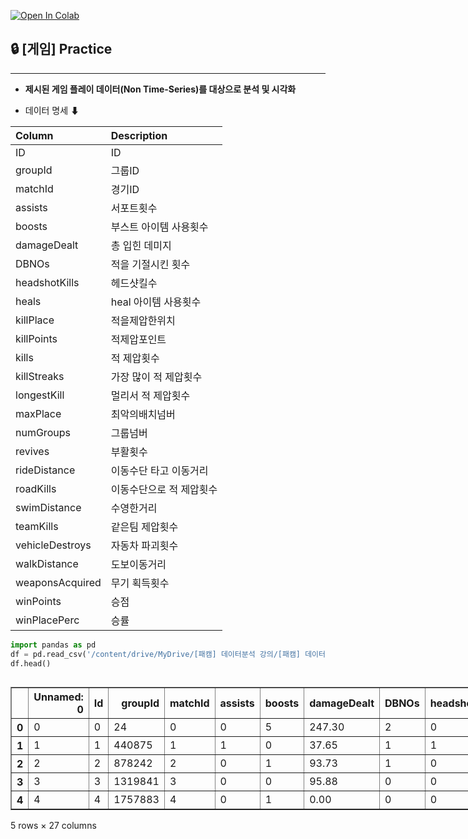 <a href="https://colab.research.google.com/github/awayeseullee/awayeseullee/blob/main/%EC%A0%9C%EC%A1%B0_%EA%B8%88%EC%9C%B5_%EA%B2%8C%EC%9E%84_%EB%8F%84%EB%A9%94%EC%9D%B8_%EB%B6%84%EC%84%9D_%EB%B0%8F_%EC%8B%9C%EA%B0%81%ED%99%94_EDA_practice.ipynb" target="_parent"><img src="https://colab.research.google.com/assets/colab-badge.svg" alt="Open In Colab"/></a>

## **🔒 [게임] Practice**
---
* **제시된 게임 플레이 데이터(Non Time-Series)를 대상으로 분석 및 시각화**

* 데이터 명세 ⬇

|Column|Description|
|:---|:---|
|ID |ID|
|groupId |그룹ID|
|matchId |경기ID|
|assists |서포트횟수|
|boosts |부스트 아이템 사용횟수|
|damageDealt |총 입힌 데미지|
|DBNOs |적을 기절시킨 횟수|
|headshotKills |헤드샷킬수|
|heals |heal 아이템 사용횟수|
|killPlace |적을제압한위치|
|killPoints |적제압포인트|
|kills |적 제압횟수|
|killStreaks |가장 많이 적 제압횟수|
|longestKill |멀리서 적 제압횟수|
|maxPlace |최악의배치넘버|
|numGroups |그룹넘버|
|revives |부활횟수|
|rideDistance |이동수단 타고 이동거리|
|roadKills |이동수단으로 적 제압횟수|
|swimDistance|수영한거리|
|teamKills |같은팀 제압횟수|
|vehicleDestroys|자동차 파괴횟수|
|walkDistance|도보이동거리|
|weaponsAcquired|무기 획득횟수|
|winPoints|승점|
|winPlacePerc|승률|



```python
import pandas as pd
df = pd.read_csv('/content/drive/MyDrive/[패캠] 데이터분석 강의/[패캠] 데이터분석 과제_4주차/example_3.csv')
df.head()
```





  <div id="df-25ba2ba2-b405-4a35-a2e6-c741cccc5827" class="colab-df-container">
    <div>
<style scoped>
    .dataframe tbody tr th:only-of-type {
        vertical-align: middle;
    }

    .dataframe tbody tr th {
        vertical-align: top;
    }

    .dataframe thead th {
        text-align: right;
    }
</style>
<table border="1" class="dataframe">
  <thead>
    <tr style="text-align: right;">
      <th></th>
      <th>Unnamed: 0</th>
      <th>Id</th>
      <th>groupId</th>
      <th>matchId</th>
      <th>assists</th>
      <th>boosts</th>
      <th>damageDealt</th>
      <th>DBNOs</th>
      <th>headshotKills</th>
      <th>heals</th>
      <th>...</th>
      <th>revives</th>
      <th>rideDistance</th>
      <th>roadKills</th>
      <th>swimDistance</th>
      <th>teamKills</th>
      <th>vehicleDestroys</th>
      <th>walkDistance</th>
      <th>weaponsAcquired</th>
      <th>winPoints</th>
      <th>winPlacePerc</th>
    </tr>
  </thead>
  <tbody>
    <tr>
      <th>0</th>
      <td>0</td>
      <td>0</td>
      <td>24</td>
      <td>0</td>
      <td>0</td>
      <td>5</td>
      <td>247.30</td>
      <td>2</td>
      <td>0</td>
      <td>4</td>
      <td>...</td>
      <td>1</td>
      <td>591.3</td>
      <td>0</td>
      <td>0.0</td>
      <td>0</td>
      <td>0</td>
      <td>782.40</td>
      <td>4</td>
      <td>1458</td>
      <td>0.8571</td>
    </tr>
    <tr>
      <th>1</th>
      <td>1</td>
      <td>1</td>
      <td>440875</td>
      <td>1</td>
      <td>1</td>
      <td>0</td>
      <td>37.65</td>
      <td>1</td>
      <td>1</td>
      <td>0</td>
      <td>...</td>
      <td>0</td>
      <td>0.0</td>
      <td>0</td>
      <td>0.0</td>
      <td>0</td>
      <td>0</td>
      <td>119.60</td>
      <td>3</td>
      <td>1511</td>
      <td>0.0400</td>
    </tr>
    <tr>
      <th>2</th>
      <td>2</td>
      <td>2</td>
      <td>878242</td>
      <td>2</td>
      <td>0</td>
      <td>1</td>
      <td>93.73</td>
      <td>1</td>
      <td>0</td>
      <td>2</td>
      <td>...</td>
      <td>1</td>
      <td>0.0</td>
      <td>0</td>
      <td>0.0</td>
      <td>0</td>
      <td>0</td>
      <td>3248.00</td>
      <td>5</td>
      <td>1583</td>
      <td>0.7407</td>
    </tr>
    <tr>
      <th>3</th>
      <td>3</td>
      <td>3</td>
      <td>1319841</td>
      <td>3</td>
      <td>0</td>
      <td>0</td>
      <td>95.88</td>
      <td>0</td>
      <td>0</td>
      <td>0</td>
      <td>...</td>
      <td>0</td>
      <td>0.0</td>
      <td>0</td>
      <td>0.0</td>
      <td>0</td>
      <td>0</td>
      <td>21.49</td>
      <td>1</td>
      <td>1489</td>
      <td>0.1146</td>
    </tr>
    <tr>
      <th>4</th>
      <td>4</td>
      <td>4</td>
      <td>1757883</td>
      <td>4</td>
      <td>0</td>
      <td>1</td>
      <td>0.00</td>
      <td>0</td>
      <td>0</td>
      <td>1</td>
      <td>...</td>
      <td>0</td>
      <td>0.0</td>
      <td>0</td>
      <td>0.0</td>
      <td>0</td>
      <td>0</td>
      <td>640.80</td>
      <td>4</td>
      <td>1475</td>
      <td>0.5217</td>
    </tr>
  </tbody>
</table>
<p>5 rows × 27 columns</p>
</div>
    <div class="colab-df-buttons">

  <div class="colab-df-container">
    <button class="colab-df-convert" onclick="convertToInteractive('df-25ba2ba2-b405-4a35-a2e6-c741cccc5827')"
            title="Convert this dataframe to an interactive table."
            style="display:none;">

  <svg xmlns="http://www.w3.org/2000/svg" height="24px" viewBox="0 -960 960 960">
    <path d="M120-120v-720h720v720H120Zm60-500h600v-160H180v160Zm220 220h160v-160H400v160Zm0 220h160v-160H400v160ZM180-400h160v-160H180v160Zm440 0h160v-160H620v160ZM180-180h160v-160H180v160Zm440 0h160v-160H620v160Z"/>
  </svg>
    </button>

  <style>
    .colab-df-container {
      display:flex;
      gap: 12px;
    }

    .colab-df-convert {
      background-color: #E8F0FE;
      border: none;
      border-radius: 50%;
      cursor: pointer;
      display: none;
      fill: #1967D2;
      height: 32px;
      padding: 0 0 0 0;
      width: 32px;
    }

    .colab-df-convert:hover {
      background-color: #E2EBFA;
      box-shadow: 0px 1px 2px rgba(60, 64, 67, 0.3), 0px 1px 3px 1px rgba(60, 64, 67, 0.15);
      fill: #174EA6;
    }

    .colab-df-buttons div {
      margin-bottom: 4px;
    }

    [theme=dark] .colab-df-convert {
      background-color: #3B4455;
      fill: #D2E3FC;
    }

    [theme=dark] .colab-df-convert:hover {
      background-color: #434B5C;
      box-shadow: 0px 1px 3px 1px rgba(0, 0, 0, 0.15);
      filter: drop-shadow(0px 1px 2px rgba(0, 0, 0, 0.3));
      fill: #FFFFFF;
    }
  </style>

    <script>
      const buttonEl =
        document.querySelector('#df-25ba2ba2-b405-4a35-a2e6-c741cccc5827 button.colab-df-convert');
      buttonEl.style.display =
        google.colab.kernel.accessAllowed ? 'block' : 'none';

      async function convertToInteractive(key) {
        const element = document.querySelector('#df-25ba2ba2-b405-4a35-a2e6-c741cccc5827');
        const dataTable =
          await google.colab.kernel.invokeFunction('convertToInteractive',
                                                    [key], {});
        if (!dataTable) return;

        const docLinkHtml = 'Like what you see? Visit the ' +
          '<a target="_blank" href=https://colab.research.google.com/notebooks/data_table.ipynb>data table notebook</a>'
          + ' to learn more about interactive tables.';
        element.innerHTML = '';
        dataTable['output_type'] = 'display_data';
        await google.colab.output.renderOutput(dataTable, element);
        const docLink = document.createElement('div');
        docLink.innerHTML = docLinkHtml;
        element.appendChild(docLink);
      }
    </script>
  </div>


<div id="df-3cdc23ed-98d5-4d63-8335-e11f4bf6fce1">
  <button class="colab-df-quickchart" onclick="quickchart('df-3cdc23ed-98d5-4d63-8335-e11f4bf6fce1')"
            title="Suggest charts"
            style="display:none;">

<svg xmlns="http://www.w3.org/2000/svg" height="24px"viewBox="0 0 24 24"
     width="24px">
    <g>
        <path d="M19 3H5c-1.1 0-2 .9-2 2v14c0 1.1.9 2 2 2h14c1.1 0 2-.9 2-2V5c0-1.1-.9-2-2-2zM9 17H7v-7h2v7zm4 0h-2V7h2v10zm4 0h-2v-4h2v4z"/>
    </g>
</svg>
  </button>

<style>
  .colab-df-quickchart {
      --bg-color: #E8F0FE;
      --fill-color: #1967D2;
      --hover-bg-color: #E2EBFA;
      --hover-fill-color: #174EA6;
      --disabled-fill-color: #AAA;
      --disabled-bg-color: #DDD;
  }

  [theme=dark] .colab-df-quickchart {
      --bg-color: #3B4455;
      --fill-color: #D2E3FC;
      --hover-bg-color: #434B5C;
      --hover-fill-color: #FFFFFF;
      --disabled-bg-color: #3B4455;
      --disabled-fill-color: #666;
  }

  .colab-df-quickchart {
    background-color: var(--bg-color);
    border: none;
    border-radius: 50%;
    cursor: pointer;
    display: none;
    fill: var(--fill-color);
    height: 32px;
    padding: 0;
    width: 32px;
  }

  .colab-df-quickchart:hover {
    background-color: var(--hover-bg-color);
    box-shadow: 0 1px 2px rgba(60, 64, 67, 0.3), 0 1px 3px 1px rgba(60, 64, 67, 0.15);
    fill: var(--button-hover-fill-color);
  }

  .colab-df-quickchart-complete:disabled,
  .colab-df-quickchart-complete:disabled:hover {
    background-color: var(--disabled-bg-color);
    fill: var(--disabled-fill-color);
    box-shadow: none;
  }

  .colab-df-spinner {
    border: 2px solid var(--fill-color);
    border-color: transparent;
    border-bottom-color: var(--fill-color);
    animation:
      spin 1s steps(1) infinite;
  }

  @keyframes spin {
    0% {
      border-color: transparent;
      border-bottom-color: var(--fill-color);
      border-left-color: var(--fill-color);
    }
    20% {
      border-color: transparent;
      border-left-color: var(--fill-color);
      border-top-color: var(--fill-color);
    }
    30% {
      border-color: transparent;
      border-left-color: var(--fill-color);
      border-top-color: var(--fill-color);
      border-right-color: var(--fill-color);
    }
    40% {
      border-color: transparent;
      border-right-color: var(--fill-color);
      border-top-color: var(--fill-color);
    }
    60% {
      border-color: transparent;
      border-right-color: var(--fill-color);
    }
    80% {
      border-color: transparent;
      border-right-color: var(--fill-color);
      border-bottom-color: var(--fill-color);
    }
    90% {
      border-color: transparent;
      border-bottom-color: var(--fill-color);
    }
  }
</style>

  <script>
    async function quickchart(key) {
      const quickchartButtonEl =
        document.querySelector('#' + key + ' button');
      quickchartButtonEl.disabled = true;  // To prevent multiple clicks.
      quickchartButtonEl.classList.add('colab-df-spinner');
      try {
        const charts = await google.colab.kernel.invokeFunction(
            'suggestCharts', [key], {});
      } catch (error) {
        console.error('Error during call to suggestCharts:', error);
      }
      quickchartButtonEl.classList.remove('colab-df-spinner');
      quickchartButtonEl.classList.add('colab-df-quickchart-complete');
    }
    (() => {
      let quickchartButtonEl =
        document.querySelector('#df-3cdc23ed-98d5-4d63-8335-e11f4bf6fce1 button');
      quickchartButtonEl.style.display =
        google.colab.kernel.accessAllowed ? 'block' : 'none';
    })();
  </script>
</div>

    </div>
  </div>




### Question 01

```
Data Read하고 상위 전처리 조건을 적용한 DataFrame을 만들기

  (1) Data shape(형태) 출력 → 전체 데이터의 Row와 Column개수 출력

  (2) Data type 확인 → 각 Column별 Data Type 출력

  (3) Null값 확인 (※ 빈 값의 Data) → 각 Column별 Null Value의 개수 출력
```


```python
df.describe()
```





  <div id="df-e584e980-3cf0-467b-9fd8-60b21fb4aa19" class="colab-df-container">
    <div>
<style scoped>
    .dataframe tbody tr th:only-of-type {
        vertical-align: middle;
    }

    .dataframe tbody tr th {
        vertical-align: top;
    }

    .dataframe thead th {
        text-align: right;
    }
</style>
<table border="1" class="dataframe">
  <thead>
    <tr style="text-align: right;">
      <th></th>
      <th>Unnamed: 0</th>
      <th>Id</th>
      <th>groupId</th>
      <th>matchId</th>
      <th>assists</th>
      <th>boosts</th>
      <th>damageDealt</th>
      <th>DBNOs</th>
      <th>headshotKills</th>
      <th>heals</th>
      <th>...</th>
      <th>revives</th>
      <th>rideDistance</th>
      <th>roadKills</th>
      <th>swimDistance</th>
      <th>teamKills</th>
      <th>vehicleDestroys</th>
      <th>walkDistance</th>
      <th>weaponsAcquired</th>
      <th>winPoints</th>
      <th>winPlacePerc</th>
    </tr>
  </thead>
  <tbody>
    <tr>
      <th>count</th>
      <td>6.225249e+06</td>
      <td>6.225249e+06</td>
      <td>6.225249e+06</td>
      <td>6.225249e+06</td>
      <td>6.225249e+06</td>
      <td>6.225249e+06</td>
      <td>6.225249e+06</td>
      <td>6.225249e+06</td>
      <td>6.225249e+06</td>
      <td>6.225249e+06</td>
      <td>...</td>
      <td>6.225249e+06</td>
      <td>6.225249e+06</td>
      <td>6.225249e+06</td>
      <td>6.225249e+06</td>
      <td>6.225249e+06</td>
      <td>6.225249e+06</td>
      <td>6.225249e+06</td>
      <td>6.225249e+06</td>
      <td>6.225249e+06</td>
      <td>4.357336e+06</td>
    </tr>
    <tr>
      <th>mean</th>
      <td>1.805186e+06</td>
      <td>3.112624e+06</td>
      <td>1.350572e+06</td>
      <td>3.409077e+04</td>
      <td>2.654451e-01</td>
      <td>9.636774e-01</td>
      <td>1.328694e+02</td>
      <td>6.898710e-01</td>
      <td>2.384035e-01</td>
      <td>1.187107e+00</td>
      <td>...</td>
      <td>1.650899e-01</td>
      <td>4.243218e+02</td>
      <td>2.557167e-03</td>
      <td>4.181220e+00</td>
      <td>1.387061e-02</td>
      <td>5.160276e-03</td>
      <td>1.055644e+03</td>
      <td>3.456372e+00</td>
      <td>1.500526e+03</td>
      <td>4.718663e-01</td>
    </tr>
    <tr>
      <th>std</th>
      <td>1.232917e+06</td>
      <td>1.797075e+06</td>
      <td>7.795765e+05</td>
      <td>1.969249e+04</td>
      <td>6.339866e-01</td>
      <td>1.560587e+00</td>
      <td>1.697617e+02</td>
      <td>1.190472e+00</td>
      <td>6.096861e-01</td>
      <td>2.365864e+00</td>
      <td>...</td>
      <td>4.674371e-01</td>
      <td>1.224026e+03</td>
      <td>6.232101e-02</td>
      <td>2.793776e+01</td>
      <td>1.328041e-01</td>
      <td>7.446824e-02</td>
      <td>1.116701e+03</td>
      <td>2.395422e+00</td>
      <td>4.245138e+01</td>
      <td>3.079147e-01</td>
    </tr>
    <tr>
      <th>min</th>
      <td>0.000000e+00</td>
      <td>0.000000e+00</td>
      <td>1.000000e+00</td>
      <td>0.000000e+00</td>
      <td>0.000000e+00</td>
      <td>0.000000e+00</td>
      <td>0.000000e+00</td>
      <td>0.000000e+00</td>
      <td>0.000000e+00</td>
      <td>0.000000e+00</td>
      <td>...</td>
      <td>0.000000e+00</td>
      <td>0.000000e+00</td>
      <td>0.000000e+00</td>
      <td>0.000000e+00</td>
      <td>0.000000e+00</td>
      <td>0.000000e+00</td>
      <td>0.000000e+00</td>
      <td>0.000000e+00</td>
      <td>3.500000e+02</td>
      <td>0.000000e+00</td>
    </tr>
    <tr>
      <th>25%</th>
      <td>7.781560e+05</td>
      <td>1.556312e+06</td>
      <td>6.747140e+05</td>
      <td>1.702300e+04</td>
      <td>0.000000e+00</td>
      <td>0.000000e+00</td>
      <td>0.000000e+00</td>
      <td>0.000000e+00</td>
      <td>0.000000e+00</td>
      <td>0.000000e+00</td>
      <td>...</td>
      <td>0.000000e+00</td>
      <td>0.000000e+00</td>
      <td>0.000000e+00</td>
      <td>0.000000e+00</td>
      <td>0.000000e+00</td>
      <td>0.000000e+00</td>
      <td>1.334000e+02</td>
      <td>2.000000e+00</td>
      <td>1.491000e+03</td>
      <td>1.979000e-01</td>
    </tr>
    <tr>
      <th>50%</th>
      <td>1.556312e+06</td>
      <td>3.112624e+06</td>
      <td>1.351161e+06</td>
      <td>3.410000e+04</td>
      <td>0.000000e+00</td>
      <td>0.000000e+00</td>
      <td>8.776000e+01</td>
      <td>0.000000e+00</td>
      <td>0.000000e+00</td>
      <td>0.000000e+00</td>
      <td>...</td>
      <td>0.000000e+00</td>
      <td>0.000000e+00</td>
      <td>0.000000e+00</td>
      <td>0.000000e+00</td>
      <td>0.000000e+00</td>
      <td>0.000000e+00</td>
      <td>5.736000e+02</td>
      <td>3.000000e+00</td>
      <td>1.500000e+03</td>
      <td>4.583000e-01</td>
    </tr>
    <tr>
      <th>75%</th>
      <td>2.801023e+06</td>
      <td>4.668936e+06</td>
      <td>2.026766e+06</td>
      <td>5.115500e+04</td>
      <td>0.000000e+00</td>
      <td>1.000000e+00</td>
      <td>1.885000e+02</td>
      <td>1.000000e+00</td>
      <td>0.000000e+00</td>
      <td>1.000000e+00</td>
      <td>...</td>
      <td>0.000000e+00</td>
      <td>0.000000e+00</td>
      <td>0.000000e+00</td>
      <td>0.000000e+00</td>
      <td>0.000000e+00</td>
      <td>0.000000e+00</td>
      <td>1.808000e+03</td>
      <td>5.000000e+00</td>
      <td>1.510000e+03</td>
      <td>7.407000e-01</td>
    </tr>
    <tr>
      <th>max</th>
      <td>4.357335e+06</td>
      <td>6.225248e+06</td>
      <td>2.700605e+06</td>
      <td>6.819100e+04</td>
      <td>2.000000e+01</td>
      <td>1.800000e+01</td>
      <td>6.384000e+03</td>
      <td>6.300000e+01</td>
      <td>2.600000e+01</td>
      <td>6.900000e+01</td>
      <td>...</td>
      <td>4.100000e+01</td>
      <td>4.839000e+04</td>
      <td>4.200000e+01</td>
      <td>8.122000e+03</td>
      <td>6.000000e+00</td>
      <td>5.000000e+00</td>
      <td>1.730000e+04</td>
      <td>7.900000e+01</td>
      <td>1.971000e+03</td>
      <td>1.000000e+00</td>
    </tr>
  </tbody>
</table>
<p>8 rows × 27 columns</p>
</div>
    <div class="colab-df-buttons">

  <div class="colab-df-container">
    <button class="colab-df-convert" onclick="convertToInteractive('df-e584e980-3cf0-467b-9fd8-60b21fb4aa19')"
            title="Convert this dataframe to an interactive table."
            style="display:none;">

  <svg xmlns="http://www.w3.org/2000/svg" height="24px" viewBox="0 -960 960 960">
    <path d="M120-120v-720h720v720H120Zm60-500h600v-160H180v160Zm220 220h160v-160H400v160Zm0 220h160v-160H400v160ZM180-400h160v-160H180v160Zm440 0h160v-160H620v160ZM180-180h160v-160H180v160Zm440 0h160v-160H620v160Z"/>
  </svg>
    </button>

  <style>
    .colab-df-container {
      display:flex;
      gap: 12px;
    }

    .colab-df-convert {
      background-color: #E8F0FE;
      border: none;
      border-radius: 50%;
      cursor: pointer;
      display: none;
      fill: #1967D2;
      height: 32px;
      padding: 0 0 0 0;
      width: 32px;
    }

    .colab-df-convert:hover {
      background-color: #E2EBFA;
      box-shadow: 0px 1px 2px rgba(60, 64, 67, 0.3), 0px 1px 3px 1px rgba(60, 64, 67, 0.15);
      fill: #174EA6;
    }

    .colab-df-buttons div {
      margin-bottom: 4px;
    }

    [theme=dark] .colab-df-convert {
      background-color: #3B4455;
      fill: #D2E3FC;
    }

    [theme=dark] .colab-df-convert:hover {
      background-color: #434B5C;
      box-shadow: 0px 1px 3px 1px rgba(0, 0, 0, 0.15);
      filter: drop-shadow(0px 1px 2px rgba(0, 0, 0, 0.3));
      fill: #FFFFFF;
    }
  </style>

    <script>
      const buttonEl =
        document.querySelector('#df-e584e980-3cf0-467b-9fd8-60b21fb4aa19 button.colab-df-convert');
      buttonEl.style.display =
        google.colab.kernel.accessAllowed ? 'block' : 'none';

      async function convertToInteractive(key) {
        const element = document.querySelector('#df-e584e980-3cf0-467b-9fd8-60b21fb4aa19');
        const dataTable =
          await google.colab.kernel.invokeFunction('convertToInteractive',
                                                    [key], {});
        if (!dataTable) return;

        const docLinkHtml = 'Like what you see? Visit the ' +
          '<a target="_blank" href=https://colab.research.google.com/notebooks/data_table.ipynb>data table notebook</a>'
          + ' to learn more about interactive tables.';
        element.innerHTML = '';
        dataTable['output_type'] = 'display_data';
        await google.colab.output.renderOutput(dataTable, element);
        const docLink = document.createElement('div');
        docLink.innerHTML = docLinkHtml;
        element.appendChild(docLink);
      }
    </script>
  </div>


<div id="df-b6fe41a6-0c39-43ae-870a-4205f1dea2bb">
  <button class="colab-df-quickchart" onclick="quickchart('df-b6fe41a6-0c39-43ae-870a-4205f1dea2bb')"
            title="Suggest charts"
            style="display:none;">

<svg xmlns="http://www.w3.org/2000/svg" height="24px"viewBox="0 0 24 24"
     width="24px">
    <g>
        <path d="M19 3H5c-1.1 0-2 .9-2 2v14c0 1.1.9 2 2 2h14c1.1 0 2-.9 2-2V5c0-1.1-.9-2-2-2zM9 17H7v-7h2v7zm4 0h-2V7h2v10zm4 0h-2v-4h2v4z"/>
    </g>
</svg>
  </button>

<style>
  .colab-df-quickchart {
      --bg-color: #E8F0FE;
      --fill-color: #1967D2;
      --hover-bg-color: #E2EBFA;
      --hover-fill-color: #174EA6;
      --disabled-fill-color: #AAA;
      --disabled-bg-color: #DDD;
  }

  [theme=dark] .colab-df-quickchart {
      --bg-color: #3B4455;
      --fill-color: #D2E3FC;
      --hover-bg-color: #434B5C;
      --hover-fill-color: #FFFFFF;
      --disabled-bg-color: #3B4455;
      --disabled-fill-color: #666;
  }

  .colab-df-quickchart {
    background-color: var(--bg-color);
    border: none;
    border-radius: 50%;
    cursor: pointer;
    display: none;
    fill: var(--fill-color);
    height: 32px;
    padding: 0;
    width: 32px;
  }

  .colab-df-quickchart:hover {
    background-color: var(--hover-bg-color);
    box-shadow: 0 1px 2px rgba(60, 64, 67, 0.3), 0 1px 3px 1px rgba(60, 64, 67, 0.15);
    fill: var(--button-hover-fill-color);
  }

  .colab-df-quickchart-complete:disabled,
  .colab-df-quickchart-complete:disabled:hover {
    background-color: var(--disabled-bg-color);
    fill: var(--disabled-fill-color);
    box-shadow: none;
  }

  .colab-df-spinner {
    border: 2px solid var(--fill-color);
    border-color: transparent;
    border-bottom-color: var(--fill-color);
    animation:
      spin 1s steps(1) infinite;
  }

  @keyframes spin {
    0% {
      border-color: transparent;
      border-bottom-color: var(--fill-color);
      border-left-color: var(--fill-color);
    }
    20% {
      border-color: transparent;
      border-left-color: var(--fill-color);
      border-top-color: var(--fill-color);
    }
    30% {
      border-color: transparent;
      border-left-color: var(--fill-color);
      border-top-color: var(--fill-color);
      border-right-color: var(--fill-color);
    }
    40% {
      border-color: transparent;
      border-right-color: var(--fill-color);
      border-top-color: var(--fill-color);
    }
    60% {
      border-color: transparent;
      border-right-color: var(--fill-color);
    }
    80% {
      border-color: transparent;
      border-right-color: var(--fill-color);
      border-bottom-color: var(--fill-color);
    }
    90% {
      border-color: transparent;
      border-bottom-color: var(--fill-color);
    }
  }
</style>

  <script>
    async function quickchart(key) {
      const quickchartButtonEl =
        document.querySelector('#' + key + ' button');
      quickchartButtonEl.disabled = true;  // To prevent multiple clicks.
      quickchartButtonEl.classList.add('colab-df-spinner');
      try {
        const charts = await google.colab.kernel.invokeFunction(
            'suggestCharts', [key], {});
      } catch (error) {
        console.error('Error during call to suggestCharts:', error);
      }
      quickchartButtonEl.classList.remove('colab-df-spinner');
      quickchartButtonEl.classList.add('colab-df-quickchart-complete');
    }
    (() => {
      let quickchartButtonEl =
        document.querySelector('#df-b6fe41a6-0c39-43ae-870a-4205f1dea2bb button');
      quickchartButtonEl.style.display =
        google.colab.kernel.accessAllowed ? 'block' : 'none';
    })();
  </script>
</div>

    </div>
  </div>





```python
# Data shape(형태) 출력 → 전체 데이터의 Row와 Column개수 출력

df.shape
```




    (6225249, 27)




```python
# Data type 확인 → 각 Column별 Data Type 출력

df.dtypes
```




    Unnamed: 0           int64
    Id                   int64
    groupId              int64
    matchId              int64
    assists              int64
    boosts               int64
    damageDealt        float64
    DBNOs                int64
    headshotKills        int64
    heals                int64
    killPlace            int64
    killPoints           int64
    kills                int64
    killStreaks          int64
    longestKill        float64
    maxPlace             int64
    numGroups            int64
    revives              int64
    rideDistance       float64
    roadKills            int64
    swimDistance       float64
    teamKills            int64
    vehicleDestroys      int64
    walkDistance       float64
    weaponsAcquired      int64
    winPoints            int64
    winPlacePerc       float64
    dtype: object




```python
# Null값 확인 (※ 빈 값의 Data) → 각 Column별 Null Value의 개수 출력

df.isnull().sum()
```




    Unnamed: 0               0
    Id                       0
    groupId                  0
    matchId                  0
    assists                  0
    boosts                   0
    damageDealt              0
    DBNOs                    0
    headshotKills            0
    heals                    0
    killPlace                0
    killPoints               0
    kills                    0
    killStreaks              0
    longestKill              0
    maxPlace                 0
    numGroups                0
    revives                  0
    rideDistance             0
    roadKills                0
    swimDistance             0
    teamKills                0
    vehicleDestroys          0
    walkDistance             0
    weaponsAcquired          0
    winPoints                0
    winPlacePerc       1867913
    dtype: int64



### Question 02

```

[가설]
Without moving & WeaponsAcquired - analyze
 : 이동 없이 무기를 획득한 버그 유저가 존재할까?

  (1) _totalDistance가 하위 10%인 Data set을 만들기
  (※ '_totalDistance' = 'rideDistance' + 'walkDistance' + 'swimDistance')

  (2) 1번에서 만든 Data set에서 weaponsAcquired가 상위 1%인 버그의심 유저 수 출력하기

```

### 1번 : totalDistance가 하위 10%인 Data set


```python
#  _totalDistance가 하위 10%인 Data set ('_totalDistance' = 'rideDistance' + 'walkDistance' + 'swimDistance'))
df['totalDistance'] = df['rideDistance'] + df['walkDistance'] + df['swimDistance']

# 오름차순 정렬
df.sort_values('totalDistance', ascending=True, inplace=True)
df.head()

```





  <div id="df-d40ad1d6-1933-43f0-9f1d-7ba1356c57fe" class="colab-df-container">
    <div>
<style scoped>
    .dataframe tbody tr th:only-of-type {
        vertical-align: middle;
    }

    .dataframe tbody tr th {
        vertical-align: top;
    }

    .dataframe thead th {
        text-align: right;
    }
</style>
<table border="1" class="dataframe">
  <thead>
    <tr style="text-align: right;">
      <th></th>
      <th>Unnamed: 0</th>
      <th>Id</th>
      <th>groupId</th>
      <th>matchId</th>
      <th>assists</th>
      <th>boosts</th>
      <th>damageDealt</th>
      <th>DBNOs</th>
      <th>headshotKills</th>
      <th>heals</th>
      <th>...</th>
      <th>rideDistance</th>
      <th>roadKills</th>
      <th>swimDistance</th>
      <th>teamKills</th>
      <th>vehicleDestroys</th>
      <th>walkDistance</th>
      <th>weaponsAcquired</th>
      <th>winPoints</th>
      <th>winPlacePerc</th>
      <th>totalDistance</th>
    </tr>
  </thead>
  <tbody>
    <tr>
      <th>4373177</th>
      <td>15841</td>
      <td>63575</td>
      <td>2358477</td>
      <td>63575</td>
      <td>0</td>
      <td>0</td>
      <td>0.0</td>
      <td>0</td>
      <td>0</td>
      <td>0</td>
      <td>...</td>
      <td>0.0</td>
      <td>0</td>
      <td>0.0</td>
      <td>0</td>
      <td>0</td>
      <td>0.0</td>
      <td>0</td>
      <td>1496</td>
      <td>NaN</td>
      <td>0.0</td>
    </tr>
    <tr>
      <th>5931341</th>
      <td>1574005</td>
      <td>5255203</td>
      <td>2394478</td>
      <td>64392</td>
      <td>0</td>
      <td>0</td>
      <td>0.0</td>
      <td>0</td>
      <td>0</td>
      <td>0</td>
      <td>...</td>
      <td>0.0</td>
      <td>0</td>
      <td>0.0</td>
      <td>0</td>
      <td>0</td>
      <td>0.0</td>
      <td>0</td>
      <td>1251</td>
      <td>NaN</td>
      <td>0.0</td>
    </tr>
    <tr>
      <th>5931338</th>
      <td>1574002</td>
      <td>5255200</td>
      <td>2394206</td>
      <td>64388</td>
      <td>0</td>
      <td>0</td>
      <td>0.0</td>
      <td>0</td>
      <td>0</td>
      <td>0</td>
      <td>...</td>
      <td>0.0</td>
      <td>0</td>
      <td>0.0</td>
      <td>0</td>
      <td>0</td>
      <td>0.0</td>
      <td>0</td>
      <td>1486</td>
      <td>NaN</td>
      <td>0.0</td>
    </tr>
    <tr>
      <th>1013633</th>
      <td>1013633</td>
      <td>1441785</td>
      <td>202770</td>
      <td>14547</td>
      <td>0</td>
      <td>0</td>
      <td>0.0</td>
      <td>0</td>
      <td>0</td>
      <td>0</td>
      <td>...</td>
      <td>0.0</td>
      <td>0</td>
      <td>0.0</td>
      <td>0</td>
      <td>0</td>
      <td>0.0</td>
      <td>0</td>
      <td>857</td>
      <td>0.0</td>
      <td>0.0</td>
    </tr>
    <tr>
      <th>4356467</th>
      <td>4356467</td>
      <td>6223654</td>
      <td>544119</td>
      <td>22358</td>
      <td>0</td>
      <td>0</td>
      <td>27.0</td>
      <td>0</td>
      <td>0</td>
      <td>0</td>
      <td>...</td>
      <td>0.0</td>
      <td>0</td>
      <td>0.0</td>
      <td>0</td>
      <td>0</td>
      <td>0.0</td>
      <td>0</td>
      <td>1488</td>
      <td>0.0</td>
      <td>0.0</td>
    </tr>
  </tbody>
</table>
<p>5 rows × 28 columns</p>
</div>
    <div class="colab-df-buttons">

  <div class="colab-df-container">
    <button class="colab-df-convert" onclick="convertToInteractive('df-d40ad1d6-1933-43f0-9f1d-7ba1356c57fe')"
            title="Convert this dataframe to an interactive table."
            style="display:none;">

  <svg xmlns="http://www.w3.org/2000/svg" height="24px" viewBox="0 -960 960 960">
    <path d="M120-120v-720h720v720H120Zm60-500h600v-160H180v160Zm220 220h160v-160H400v160Zm0 220h160v-160H400v160ZM180-400h160v-160H180v160Zm440 0h160v-160H620v160ZM180-180h160v-160H180v160Zm440 0h160v-160H620v160Z"/>
  </svg>
    </button>

  <style>
    .colab-df-container {
      display:flex;
      gap: 12px;
    }

    .colab-df-convert {
      background-color: #E8F0FE;
      border: none;
      border-radius: 50%;
      cursor: pointer;
      display: none;
      fill: #1967D2;
      height: 32px;
      padding: 0 0 0 0;
      width: 32px;
    }

    .colab-df-convert:hover {
      background-color: #E2EBFA;
      box-shadow: 0px 1px 2px rgba(60, 64, 67, 0.3), 0px 1px 3px 1px rgba(60, 64, 67, 0.15);
      fill: #174EA6;
    }

    .colab-df-buttons div {
      margin-bottom: 4px;
    }

    [theme=dark] .colab-df-convert {
      background-color: #3B4455;
      fill: #D2E3FC;
    }

    [theme=dark] .colab-df-convert:hover {
      background-color: #434B5C;
      box-shadow: 0px 1px 3px 1px rgba(0, 0, 0, 0.15);
      filter: drop-shadow(0px 1px 2px rgba(0, 0, 0, 0.3));
      fill: #FFFFFF;
    }
  </style>

    <script>
      const buttonEl =
        document.querySelector('#df-d40ad1d6-1933-43f0-9f1d-7ba1356c57fe button.colab-df-convert');
      buttonEl.style.display =
        google.colab.kernel.accessAllowed ? 'block' : 'none';

      async function convertToInteractive(key) {
        const element = document.querySelector('#df-d40ad1d6-1933-43f0-9f1d-7ba1356c57fe');
        const dataTable =
          await google.colab.kernel.invokeFunction('convertToInteractive',
                                                    [key], {});
        if (!dataTable) return;

        const docLinkHtml = 'Like what you see? Visit the ' +
          '<a target="_blank" href=https://colab.research.google.com/notebooks/data_table.ipynb>data table notebook</a>'
          + ' to learn more about interactive tables.';
        element.innerHTML = '';
        dataTable['output_type'] = 'display_data';
        await google.colab.output.renderOutput(dataTable, element);
        const docLink = document.createElement('div');
        docLink.innerHTML = docLinkHtml;
        element.appendChild(docLink);
      }
    </script>
  </div>


<div id="df-6b5e7fc2-c18e-487e-8296-0f550a9e2a1a">
  <button class="colab-df-quickchart" onclick="quickchart('df-6b5e7fc2-c18e-487e-8296-0f550a9e2a1a')"
            title="Suggest charts"
            style="display:none;">

<svg xmlns="http://www.w3.org/2000/svg" height="24px"viewBox="0 0 24 24"
     width="24px">
    <g>
        <path d="M19 3H5c-1.1 0-2 .9-2 2v14c0 1.1.9 2 2 2h14c1.1 0 2-.9 2-2V5c0-1.1-.9-2-2-2zM9 17H7v-7h2v7zm4 0h-2V7h2v10zm4 0h-2v-4h2v4z"/>
    </g>
</svg>
  </button>

<style>
  .colab-df-quickchart {
      --bg-color: #E8F0FE;
      --fill-color: #1967D2;
      --hover-bg-color: #E2EBFA;
      --hover-fill-color: #174EA6;
      --disabled-fill-color: #AAA;
      --disabled-bg-color: #DDD;
  }

  [theme=dark] .colab-df-quickchart {
      --bg-color: #3B4455;
      --fill-color: #D2E3FC;
      --hover-bg-color: #434B5C;
      --hover-fill-color: #FFFFFF;
      --disabled-bg-color: #3B4455;
      --disabled-fill-color: #666;
  }

  .colab-df-quickchart {
    background-color: var(--bg-color);
    border: none;
    border-radius: 50%;
    cursor: pointer;
    display: none;
    fill: var(--fill-color);
    height: 32px;
    padding: 0;
    width: 32px;
  }

  .colab-df-quickchart:hover {
    background-color: var(--hover-bg-color);
    box-shadow: 0 1px 2px rgba(60, 64, 67, 0.3), 0 1px 3px 1px rgba(60, 64, 67, 0.15);
    fill: var(--button-hover-fill-color);
  }

  .colab-df-quickchart-complete:disabled,
  .colab-df-quickchart-complete:disabled:hover {
    background-color: var(--disabled-bg-color);
    fill: var(--disabled-fill-color);
    box-shadow: none;
  }

  .colab-df-spinner {
    border: 2px solid var(--fill-color);
    border-color: transparent;
    border-bottom-color: var(--fill-color);
    animation:
      spin 1s steps(1) infinite;
  }

  @keyframes spin {
    0% {
      border-color: transparent;
      border-bottom-color: var(--fill-color);
      border-left-color: var(--fill-color);
    }
    20% {
      border-color: transparent;
      border-left-color: var(--fill-color);
      border-top-color: var(--fill-color);
    }
    30% {
      border-color: transparent;
      border-left-color: var(--fill-color);
      border-top-color: var(--fill-color);
      border-right-color: var(--fill-color);
    }
    40% {
      border-color: transparent;
      border-right-color: var(--fill-color);
      border-top-color: var(--fill-color);
    }
    60% {
      border-color: transparent;
      border-right-color: var(--fill-color);
    }
    80% {
      border-color: transparent;
      border-right-color: var(--fill-color);
      border-bottom-color: var(--fill-color);
    }
    90% {
      border-color: transparent;
      border-bottom-color: var(--fill-color);
    }
  }
</style>

  <script>
    async function quickchart(key) {
      const quickchartButtonEl =
        document.querySelector('#' + key + ' button');
      quickchartButtonEl.disabled = true;  // To prevent multiple clicks.
      quickchartButtonEl.classList.add('colab-df-spinner');
      try {
        const charts = await google.colab.kernel.invokeFunction(
            'suggestCharts', [key], {});
      } catch (error) {
        console.error('Error during call to suggestCharts:', error);
      }
      quickchartButtonEl.classList.remove('colab-df-spinner');
      quickchartButtonEl.classList.add('colab-df-quickchart-complete');
    }
    (() => {
      let quickchartButtonEl =
        document.querySelector('#df-6b5e7fc2-c18e-487e-8296-0f550a9e2a1a button');
      quickchartButtonEl.style.display =
        google.colab.kernel.accessAllowed ? 'block' : 'none';
    })();
  </script>
</div>

    </div>
  </div>





```python
# 인덱스 리셋
df.reset_index(inplace=True)
```


```python
df
```





  <div id="df-c668f79a-68a6-452c-8302-14fc5f7e63b8" class="colab-df-container">
    <div>
<style scoped>
    .dataframe tbody tr th:only-of-type {
        vertical-align: middle;
    }

    .dataframe tbody tr th {
        vertical-align: top;
    }

    .dataframe thead th {
        text-align: right;
    }
</style>
<table border="1" class="dataframe">
  <thead>
    <tr style="text-align: right;">
      <th></th>
      <th>index</th>
      <th>Unnamed: 0</th>
      <th>Id</th>
      <th>groupId</th>
      <th>matchId</th>
      <th>assists</th>
      <th>boosts</th>
      <th>damageDealt</th>
      <th>DBNOs</th>
      <th>headshotKills</th>
      <th>...</th>
      <th>rideDistance</th>
      <th>roadKills</th>
      <th>swimDistance</th>
      <th>teamKills</th>
      <th>vehicleDestroys</th>
      <th>walkDistance</th>
      <th>weaponsAcquired</th>
      <th>winPoints</th>
      <th>winPlacePerc</th>
      <th>totalDistance</th>
    </tr>
  </thead>
  <tbody>
    <tr>
      <th>0</th>
      <td>4373177</td>
      <td>15841</td>
      <td>63575</td>
      <td>2358477</td>
      <td>63575</td>
      <td>0</td>
      <td>0</td>
      <td>0.0</td>
      <td>0</td>
      <td>0</td>
      <td>...</td>
      <td>0.0</td>
      <td>0</td>
      <td>0.0</td>
      <td>0</td>
      <td>0</td>
      <td>0.0</td>
      <td>0</td>
      <td>1496</td>
      <td>NaN</td>
      <td>0.0</td>
    </tr>
    <tr>
      <th>1</th>
      <td>5931341</td>
      <td>1574005</td>
      <td>5255203</td>
      <td>2394478</td>
      <td>64392</td>
      <td>0</td>
      <td>0</td>
      <td>0.0</td>
      <td>0</td>
      <td>0</td>
      <td>...</td>
      <td>0.0</td>
      <td>0</td>
      <td>0.0</td>
      <td>0</td>
      <td>0</td>
      <td>0.0</td>
      <td>0</td>
      <td>1251</td>
      <td>NaN</td>
      <td>0.0</td>
    </tr>
    <tr>
      <th>2</th>
      <td>5931338</td>
      <td>1574002</td>
      <td>5255200</td>
      <td>2394206</td>
      <td>64388</td>
      <td>0</td>
      <td>0</td>
      <td>0.0</td>
      <td>0</td>
      <td>0</td>
      <td>...</td>
      <td>0.0</td>
      <td>0</td>
      <td>0.0</td>
      <td>0</td>
      <td>0</td>
      <td>0.0</td>
      <td>0</td>
      <td>1486</td>
      <td>NaN</td>
      <td>0.0</td>
    </tr>
    <tr>
      <th>3</th>
      <td>1013633</td>
      <td>1013633</td>
      <td>1441785</td>
      <td>202770</td>
      <td>14547</td>
      <td>0</td>
      <td>0</td>
      <td>0.0</td>
      <td>0</td>
      <td>0</td>
      <td>...</td>
      <td>0.0</td>
      <td>0</td>
      <td>0.0</td>
      <td>0</td>
      <td>0</td>
      <td>0.0</td>
      <td>0</td>
      <td>857</td>
      <td>0.0000</td>
      <td>0.0</td>
    </tr>
    <tr>
      <th>4</th>
      <td>4356467</td>
      <td>4356467</td>
      <td>6223654</td>
      <td>544119</td>
      <td>22358</td>
      <td>0</td>
      <td>0</td>
      <td>27.0</td>
      <td>0</td>
      <td>0</td>
      <td>...</td>
      <td>0.0</td>
      <td>0</td>
      <td>0.0</td>
      <td>0</td>
      <td>0</td>
      <td>0.0</td>
      <td>0</td>
      <td>1488</td>
      <td>0.0000</td>
      <td>0.0</td>
    </tr>
    <tr>
      <th>...</th>
      <td>...</td>
      <td>...</td>
      <td>...</td>
      <td>...</td>
      <td>...</td>
      <td>...</td>
      <td>...</td>
      <td>...</td>
      <td>...</td>
      <td>...</td>
      <td>...</td>
      <td>...</td>
      <td>...</td>
      <td>...</td>
      <td>...</td>
      <td>...</td>
      <td>...</td>
      <td>...</td>
      <td>...</td>
      <td>...</td>
      <td>...</td>
    </tr>
    <tr>
      <th>6225244</th>
      <td>367183</td>
      <td>367183</td>
      <td>510383</td>
      <td>1013262</td>
      <td>33063</td>
      <td>0</td>
      <td>1</td>
      <td>120.3</td>
      <td>1</td>
      <td>0</td>
      <td>...</td>
      <td>33400.0</td>
      <td>0</td>
      <td>0.0</td>
      <td>0</td>
      <td>0</td>
      <td>1521.0</td>
      <td>4</td>
      <td>1501</td>
      <td>1.0000</td>
      <td>34921.0</td>
    </tr>
    <tr>
      <th>6225245</th>
      <td>271725</td>
      <td>271725</td>
      <td>374011</td>
      <td>1013262</td>
      <td>33063</td>
      <td>1</td>
      <td>2</td>
      <td>239.4</td>
      <td>1</td>
      <td>0</td>
      <td>...</td>
      <td>34630.0</td>
      <td>0</td>
      <td>0.0</td>
      <td>0</td>
      <td>0</td>
      <td>1161.0</td>
      <td>5</td>
      <td>1493</td>
      <td>1.0000</td>
      <td>35791.0</td>
    </tr>
    <tr>
      <th>6225246</th>
      <td>3352803</td>
      <td>3352803</td>
      <td>4781062</td>
      <td>494714</td>
      <td>21204</td>
      <td>0</td>
      <td>7</td>
      <td>200.0</td>
      <td>0</td>
      <td>0</td>
      <td>...</td>
      <td>44980.0</td>
      <td>1</td>
      <td>0.0</td>
      <td>0</td>
      <td>0</td>
      <td>105.6</td>
      <td>3</td>
      <td>1500</td>
      <td>0.9451</td>
      <td>45085.6</td>
    </tr>
    <tr>
      <th>6225247</th>
      <td>2444097</td>
      <td>2444097</td>
      <td>3475970</td>
      <td>1222690</td>
      <td>37802</td>
      <td>0</td>
      <td>1</td>
      <td>465.5</td>
      <td>1</td>
      <td>0</td>
      <td>...</td>
      <td>47090.0</td>
      <td>2</td>
      <td>0.0</td>
      <td>0</td>
      <td>0</td>
      <td>139.4</td>
      <td>1</td>
      <td>1494</td>
      <td>0.7083</td>
      <td>47229.4</td>
    </tr>
    <tr>
      <th>6225248</th>
      <td>223994</td>
      <td>223994</td>
      <td>305823</td>
      <td>1013262</td>
      <td>33063</td>
      <td>0</td>
      <td>3</td>
      <td>714.1</td>
      <td>2</td>
      <td>3</td>
      <td>...</td>
      <td>48390.0</td>
      <td>1</td>
      <td>0.0</td>
      <td>0</td>
      <td>0</td>
      <td>1141.0</td>
      <td>5</td>
      <td>1488</td>
      <td>1.0000</td>
      <td>49531.0</td>
    </tr>
  </tbody>
</table>
<p>6225249 rows × 29 columns</p>
</div>
    <div class="colab-df-buttons">

  <div class="colab-df-container">
    <button class="colab-df-convert" onclick="convertToInteractive('df-c668f79a-68a6-452c-8302-14fc5f7e63b8')"
            title="Convert this dataframe to an interactive table."
            style="display:none;">

  <svg xmlns="http://www.w3.org/2000/svg" height="24px" viewBox="0 -960 960 960">
    <path d="M120-120v-720h720v720H120Zm60-500h600v-160H180v160Zm220 220h160v-160H400v160Zm0 220h160v-160H400v160ZM180-400h160v-160H180v160Zm440 0h160v-160H620v160ZM180-180h160v-160H180v160Zm440 0h160v-160H620v160Z"/>
  </svg>
    </button>

  <style>
    .colab-df-container {
      display:flex;
      gap: 12px;
    }

    .colab-df-convert {
      background-color: #E8F0FE;
      border: none;
      border-radius: 50%;
      cursor: pointer;
      display: none;
      fill: #1967D2;
      height: 32px;
      padding: 0 0 0 0;
      width: 32px;
    }

    .colab-df-convert:hover {
      background-color: #E2EBFA;
      box-shadow: 0px 1px 2px rgba(60, 64, 67, 0.3), 0px 1px 3px 1px rgba(60, 64, 67, 0.15);
      fill: #174EA6;
    }

    .colab-df-buttons div {
      margin-bottom: 4px;
    }

    [theme=dark] .colab-df-convert {
      background-color: #3B4455;
      fill: #D2E3FC;
    }

    [theme=dark] .colab-df-convert:hover {
      background-color: #434B5C;
      box-shadow: 0px 1px 3px 1px rgba(0, 0, 0, 0.15);
      filter: drop-shadow(0px 1px 2px rgba(0, 0, 0, 0.3));
      fill: #FFFFFF;
    }
  </style>

    <script>
      const buttonEl =
        document.querySelector('#df-c668f79a-68a6-452c-8302-14fc5f7e63b8 button.colab-df-convert');
      buttonEl.style.display =
        google.colab.kernel.accessAllowed ? 'block' : 'none';

      async function convertToInteractive(key) {
        const element = document.querySelector('#df-c668f79a-68a6-452c-8302-14fc5f7e63b8');
        const dataTable =
          await google.colab.kernel.invokeFunction('convertToInteractive',
                                                    [key], {});
        if (!dataTable) return;

        const docLinkHtml = 'Like what you see? Visit the ' +
          '<a target="_blank" href=https://colab.research.google.com/notebooks/data_table.ipynb>data table notebook</a>'
          + ' to learn more about interactive tables.';
        element.innerHTML = '';
        dataTable['output_type'] = 'display_data';
        await google.colab.output.renderOutput(dataTable, element);
        const docLink = document.createElement('div');
        docLink.innerHTML = docLinkHtml;
        element.appendChild(docLink);
      }
    </script>
  </div>


<div id="df-e4b9b3f3-c46c-4c8e-8f57-216ac46b7ea4">
  <button class="colab-df-quickchart" onclick="quickchart('df-e4b9b3f3-c46c-4c8e-8f57-216ac46b7ea4')"
            title="Suggest charts"
            style="display:none;">

<svg xmlns="http://www.w3.org/2000/svg" height="24px"viewBox="0 0 24 24"
     width="24px">
    <g>
        <path d="M19 3H5c-1.1 0-2 .9-2 2v14c0 1.1.9 2 2 2h14c1.1 0 2-.9 2-2V5c0-1.1-.9-2-2-2zM9 17H7v-7h2v7zm4 0h-2V7h2v10zm4 0h-2v-4h2v4z"/>
    </g>
</svg>
  </button>

<style>
  .colab-df-quickchart {
      --bg-color: #E8F0FE;
      --fill-color: #1967D2;
      --hover-bg-color: #E2EBFA;
      --hover-fill-color: #174EA6;
      --disabled-fill-color: #AAA;
      --disabled-bg-color: #DDD;
  }

  [theme=dark] .colab-df-quickchart {
      --bg-color: #3B4455;
      --fill-color: #D2E3FC;
      --hover-bg-color: #434B5C;
      --hover-fill-color: #FFFFFF;
      --disabled-bg-color: #3B4455;
      --disabled-fill-color: #666;
  }

  .colab-df-quickchart {
    background-color: var(--bg-color);
    border: none;
    border-radius: 50%;
    cursor: pointer;
    display: none;
    fill: var(--fill-color);
    height: 32px;
    padding: 0;
    width: 32px;
  }

  .colab-df-quickchart:hover {
    background-color: var(--hover-bg-color);
    box-shadow: 0 1px 2px rgba(60, 64, 67, 0.3), 0 1px 3px 1px rgba(60, 64, 67, 0.15);
    fill: var(--button-hover-fill-color);
  }

  .colab-df-quickchart-complete:disabled,
  .colab-df-quickchart-complete:disabled:hover {
    background-color: var(--disabled-bg-color);
    fill: var(--disabled-fill-color);
    box-shadow: none;
  }

  .colab-df-spinner {
    border: 2px solid var(--fill-color);
    border-color: transparent;
    border-bottom-color: var(--fill-color);
    animation:
      spin 1s steps(1) infinite;
  }

  @keyframes spin {
    0% {
      border-color: transparent;
      border-bottom-color: var(--fill-color);
      border-left-color: var(--fill-color);
    }
    20% {
      border-color: transparent;
      border-left-color: var(--fill-color);
      border-top-color: var(--fill-color);
    }
    30% {
      border-color: transparent;
      border-left-color: var(--fill-color);
      border-top-color: var(--fill-color);
      border-right-color: var(--fill-color);
    }
    40% {
      border-color: transparent;
      border-right-color: var(--fill-color);
      border-top-color: var(--fill-color);
    }
    60% {
      border-color: transparent;
      border-right-color: var(--fill-color);
    }
    80% {
      border-color: transparent;
      border-right-color: var(--fill-color);
      border-bottom-color: var(--fill-color);
    }
    90% {
      border-color: transparent;
      border-bottom-color: var(--fill-color);
    }
  }
</style>

  <script>
    async function quickchart(key) {
      const quickchartButtonEl =
        document.querySelector('#' + key + ' button');
      quickchartButtonEl.disabled = true;  // To prevent multiple clicks.
      quickchartButtonEl.classList.add('colab-df-spinner');
      try {
        const charts = await google.colab.kernel.invokeFunction(
            'suggestCharts', [key], {});
      } catch (error) {
        console.error('Error during call to suggestCharts:', error);
      }
      quickchartButtonEl.classList.remove('colab-df-spinner');
      quickchartButtonEl.classList.add('colab-df-quickchart-complete');
    }
    (() => {
      let quickchartButtonEl =
        document.querySelector('#df-e4b9b3f3-c46c-4c8e-8f57-216ac46b7ea4 button');
      quickchartButtonEl.style.display =
        google.colab.kernel.accessAllowed ? 'block' : 'none';
    })();
  </script>
</div>

  <div id="id_170bf098-e605-4c7d-a791-726066554fa1">
    <style>
      .colab-df-generate {
        background-color: #E8F0FE;
        border: none;
        border-radius: 50%;
        cursor: pointer;
        display: none;
        fill: #1967D2;
        height: 32px;
        padding: 0 0 0 0;
        width: 32px;
      }

      .colab-df-generate:hover {
        background-color: #E2EBFA;
        box-shadow: 0px 1px 2px rgba(60, 64, 67, 0.3), 0px 1px 3px 1px rgba(60, 64, 67, 0.15);
        fill: #174EA6;
      }

      [theme=dark] .colab-df-generate {
        background-color: #3B4455;
        fill: #D2E3FC;
      }

      [theme=dark] .colab-df-generate:hover {
        background-color: #434B5C;
        box-shadow: 0px 1px 3px 1px rgba(0, 0, 0, 0.15);
        filter: drop-shadow(0px 1px 2px rgba(0, 0, 0, 0.3));
        fill: #FFFFFF;
      }
    </style>
    <button class="colab-df-generate" onclick="generateWithVariable('df')"
            title="Generate code using this dataframe."
            style="display:none;">

  <svg xmlns="http://www.w3.org/2000/svg" height="24px"viewBox="0 0 24 24"
       width="24px">
    <path d="M7,19H8.4L18.45,9,17,7.55,7,17.6ZM5,21V16.75L18.45,3.32a2,2,0,0,1,2.83,0l1.4,1.43a1.91,1.91,0,0,1,.58,1.4,1.91,1.91,0,0,1-.58,1.4L9.25,21ZM18.45,9,17,7.55Zm-12,3A5.31,5.31,0,0,0,4.9,8.1,5.31,5.31,0,0,0,1,6.5,5.31,5.31,0,0,0,4.9,4.9,5.31,5.31,0,0,0,6.5,1,5.31,5.31,0,0,0,8.1,4.9,5.31,5.31,0,0,0,12,6.5,5.46,5.46,0,0,0,6.5,12Z"/>
  </svg>
    </button>
    <script>
      (() => {
      const buttonEl =
        document.querySelector('#id_170bf098-e605-4c7d-a791-726066554fa1 button.colab-df-generate');
      buttonEl.style.display =
        google.colab.kernel.accessAllowed ? 'block' : 'none';

      buttonEl.onclick = () => {
        google.colab.notebook.generateWithVariable('df');
      }
      })();
    </script>
  </div>

    </div>
  </div>





```python
# totalDistance 하위 10% 값

df.totalDistance.quantile(.1)
```




    37.93




```python
df[df.totalDistance < df.totalDistance.quantile(.1)]
```





  <div id="df-c605d683-b653-4e93-8a15-cc6d033c94ae" class="colab-df-container">
    <div>
<style scoped>
    .dataframe tbody tr th:only-of-type {
        vertical-align: middle;
    }

    .dataframe tbody tr th {
        vertical-align: top;
    }

    .dataframe thead th {
        text-align: right;
    }
</style>
<table border="1" class="dataframe">
  <thead>
    <tr style="text-align: right;">
      <th></th>
      <th>index</th>
      <th>Unnamed: 0</th>
      <th>Id</th>
      <th>groupId</th>
      <th>matchId</th>
      <th>assists</th>
      <th>boosts</th>
      <th>damageDealt</th>
      <th>DBNOs</th>
      <th>headshotKills</th>
      <th>...</th>
      <th>rideDistance</th>
      <th>roadKills</th>
      <th>swimDistance</th>
      <th>teamKills</th>
      <th>vehicleDestroys</th>
      <th>walkDistance</th>
      <th>weaponsAcquired</th>
      <th>winPoints</th>
      <th>winPlacePerc</th>
      <th>totalDistance</th>
    </tr>
  </thead>
  <tbody>
    <tr>
      <th>0</th>
      <td>4373177</td>
      <td>15841</td>
      <td>63575</td>
      <td>2358477</td>
      <td>63575</td>
      <td>0</td>
      <td>0</td>
      <td>0.00</td>
      <td>0</td>
      <td>0</td>
      <td>...</td>
      <td>0.0</td>
      <td>0</td>
      <td>0.0</td>
      <td>0</td>
      <td>0</td>
      <td>0.00</td>
      <td>0</td>
      <td>1496</td>
      <td>NaN</td>
      <td>0.00</td>
    </tr>
    <tr>
      <th>1</th>
      <td>5931341</td>
      <td>1574005</td>
      <td>5255203</td>
      <td>2394478</td>
      <td>64392</td>
      <td>0</td>
      <td>0</td>
      <td>0.00</td>
      <td>0</td>
      <td>0</td>
      <td>...</td>
      <td>0.0</td>
      <td>0</td>
      <td>0.0</td>
      <td>0</td>
      <td>0</td>
      <td>0.00</td>
      <td>0</td>
      <td>1251</td>
      <td>NaN</td>
      <td>0.00</td>
    </tr>
    <tr>
      <th>2</th>
      <td>5931338</td>
      <td>1574002</td>
      <td>5255200</td>
      <td>2394206</td>
      <td>64388</td>
      <td>0</td>
      <td>0</td>
      <td>0.00</td>
      <td>0</td>
      <td>0</td>
      <td>...</td>
      <td>0.0</td>
      <td>0</td>
      <td>0.0</td>
      <td>0</td>
      <td>0</td>
      <td>0.00</td>
      <td>0</td>
      <td>1486</td>
      <td>NaN</td>
      <td>0.00</td>
    </tr>
    <tr>
      <th>3</th>
      <td>1013633</td>
      <td>1013633</td>
      <td>1441785</td>
      <td>202770</td>
      <td>14547</td>
      <td>0</td>
      <td>0</td>
      <td>0.00</td>
      <td>0</td>
      <td>0</td>
      <td>...</td>
      <td>0.0</td>
      <td>0</td>
      <td>0.0</td>
      <td>0</td>
      <td>0</td>
      <td>0.00</td>
      <td>0</td>
      <td>857</td>
      <td>0.0000</td>
      <td>0.00</td>
    </tr>
    <tr>
      <th>4</th>
      <td>4356467</td>
      <td>4356467</td>
      <td>6223654</td>
      <td>544119</td>
      <td>22358</td>
      <td>0</td>
      <td>0</td>
      <td>27.00</td>
      <td>0</td>
      <td>0</td>
      <td>...</td>
      <td>0.0</td>
      <td>0</td>
      <td>0.0</td>
      <td>0</td>
      <td>0</td>
      <td>0.00</td>
      <td>0</td>
      <td>1488</td>
      <td>0.0000</td>
      <td>0.00</td>
    </tr>
    <tr>
      <th>...</th>
      <td>...</td>
      <td>...</td>
      <td>...</td>
      <td>...</td>
      <td>...</td>
      <td>...</td>
      <td>...</td>
      <td>...</td>
      <td>...</td>
      <td>...</td>
      <td>...</td>
      <td>...</td>
      <td>...</td>
      <td>...</td>
      <td>...</td>
      <td>...</td>
      <td>...</td>
      <td>...</td>
      <td>...</td>
      <td>...</td>
      <td>...</td>
    </tr>
    <tr>
      <th>622404</th>
      <td>4652856</td>
      <td>295520</td>
      <td>1010536</td>
      <td>2078574</td>
      <td>57229</td>
      <td>0</td>
      <td>0</td>
      <td>100.00</td>
      <td>1</td>
      <td>0</td>
      <td>...</td>
      <td>0.0</td>
      <td>0</td>
      <td>0.0</td>
      <td>0</td>
      <td>0</td>
      <td>37.92</td>
      <td>1</td>
      <td>1479</td>
      <td>NaN</td>
      <td>37.92</td>
    </tr>
    <tr>
      <th>622405</th>
      <td>4348383</td>
      <td>4348383</td>
      <td>6208476</td>
      <td>1236393</td>
      <td>38115</td>
      <td>0</td>
      <td>0</td>
      <td>100.00</td>
      <td>1</td>
      <td>0</td>
      <td>...</td>
      <td>0.0</td>
      <td>0</td>
      <td>0.0</td>
      <td>0</td>
      <td>0</td>
      <td>37.92</td>
      <td>0</td>
      <td>1518</td>
      <td>0.1429</td>
      <td>37.92</td>
    </tr>
    <tr>
      <th>622406</th>
      <td>6151907</td>
      <td>1794571</td>
      <td>5999959</td>
      <td>2123655</td>
      <td>58264</td>
      <td>0</td>
      <td>0</td>
      <td>65.74</td>
      <td>0</td>
      <td>0</td>
      <td>...</td>
      <td>0.0</td>
      <td>0</td>
      <td>0.0</td>
      <td>0</td>
      <td>0</td>
      <td>37.92</td>
      <td>3</td>
      <td>1500</td>
      <td>NaN</td>
      <td>37.92</td>
    </tr>
    <tr>
      <th>622407</th>
      <td>4830059</td>
      <td>472723</td>
      <td>1613718</td>
      <td>1838125</td>
      <td>51846</td>
      <td>0</td>
      <td>0</td>
      <td>0.00</td>
      <td>0</td>
      <td>0</td>
      <td>...</td>
      <td>0.0</td>
      <td>0</td>
      <td>0.0</td>
      <td>0</td>
      <td>0</td>
      <td>37.92</td>
      <td>1</td>
      <td>1468</td>
      <td>NaN</td>
      <td>37.92</td>
    </tr>
    <tr>
      <th>622408</th>
      <td>4288547</td>
      <td>4288547</td>
      <td>6119108</td>
      <td>869788</td>
      <td>29796</td>
      <td>0</td>
      <td>0</td>
      <td>0.00</td>
      <td>0</td>
      <td>0</td>
      <td>...</td>
      <td>0.0</td>
      <td>0</td>
      <td>0.0</td>
      <td>0</td>
      <td>0</td>
      <td>37.92</td>
      <td>1</td>
      <td>1556</td>
      <td>0.0000</td>
      <td>37.92</td>
    </tr>
  </tbody>
</table>
<p>622409 rows × 29 columns</p>
</div>
    <div class="colab-df-buttons">

  <div class="colab-df-container">
    <button class="colab-df-convert" onclick="convertToInteractive('df-c605d683-b653-4e93-8a15-cc6d033c94ae')"
            title="Convert this dataframe to an interactive table."
            style="display:none;">

  <svg xmlns="http://www.w3.org/2000/svg" height="24px" viewBox="0 -960 960 960">
    <path d="M120-120v-720h720v720H120Zm60-500h600v-160H180v160Zm220 220h160v-160H400v160Zm0 220h160v-160H400v160ZM180-400h160v-160H180v160Zm440 0h160v-160H620v160ZM180-180h160v-160H180v160Zm440 0h160v-160H620v160Z"/>
  </svg>
    </button>

  <style>
    .colab-df-container {
      display:flex;
      gap: 12px;
    }

    .colab-df-convert {
      background-color: #E8F0FE;
      border: none;
      border-radius: 50%;
      cursor: pointer;
      display: none;
      fill: #1967D2;
      height: 32px;
      padding: 0 0 0 0;
      width: 32px;
    }

    .colab-df-convert:hover {
      background-color: #E2EBFA;
      box-shadow: 0px 1px 2px rgba(60, 64, 67, 0.3), 0px 1px 3px 1px rgba(60, 64, 67, 0.15);
      fill: #174EA6;
    }

    .colab-df-buttons div {
      margin-bottom: 4px;
    }

    [theme=dark] .colab-df-convert {
      background-color: #3B4455;
      fill: #D2E3FC;
    }

    [theme=dark] .colab-df-convert:hover {
      background-color: #434B5C;
      box-shadow: 0px 1px 3px 1px rgba(0, 0, 0, 0.15);
      filter: drop-shadow(0px 1px 2px rgba(0, 0, 0, 0.3));
      fill: #FFFFFF;
    }
  </style>

    <script>
      const buttonEl =
        document.querySelector('#df-c605d683-b653-4e93-8a15-cc6d033c94ae button.colab-df-convert');
      buttonEl.style.display =
        google.colab.kernel.accessAllowed ? 'block' : 'none';

      async function convertToInteractive(key) {
        const element = document.querySelector('#df-c605d683-b653-4e93-8a15-cc6d033c94ae');
        const dataTable =
          await google.colab.kernel.invokeFunction('convertToInteractive',
                                                    [key], {});
        if (!dataTable) return;

        const docLinkHtml = 'Like what you see? Visit the ' +
          '<a target="_blank" href=https://colab.research.google.com/notebooks/data_table.ipynb>data table notebook</a>'
          + ' to learn more about interactive tables.';
        element.innerHTML = '';
        dataTable['output_type'] = 'display_data';
        await google.colab.output.renderOutput(dataTable, element);
        const docLink = document.createElement('div');
        docLink.innerHTML = docLinkHtml;
        element.appendChild(docLink);
      }
    </script>
  </div>


<div id="df-1d4368f7-573a-45c6-a407-9e0ee23d3104">
  <button class="colab-df-quickchart" onclick="quickchart('df-1d4368f7-573a-45c6-a407-9e0ee23d3104')"
            title="Suggest charts"
            style="display:none;">

<svg xmlns="http://www.w3.org/2000/svg" height="24px"viewBox="0 0 24 24"
     width="24px">
    <g>
        <path d="M19 3H5c-1.1 0-2 .9-2 2v14c0 1.1.9 2 2 2h14c1.1 0 2-.9 2-2V5c0-1.1-.9-2-2-2zM9 17H7v-7h2v7zm4 0h-2V7h2v10zm4 0h-2v-4h2v4z"/>
    </g>
</svg>
  </button>

<style>
  .colab-df-quickchart {
      --bg-color: #E8F0FE;
      --fill-color: #1967D2;
      --hover-bg-color: #E2EBFA;
      --hover-fill-color: #174EA6;
      --disabled-fill-color: #AAA;
      --disabled-bg-color: #DDD;
  }

  [theme=dark] .colab-df-quickchart {
      --bg-color: #3B4455;
      --fill-color: #D2E3FC;
      --hover-bg-color: #434B5C;
      --hover-fill-color: #FFFFFF;
      --disabled-bg-color: #3B4455;
      --disabled-fill-color: #666;
  }

  .colab-df-quickchart {
    background-color: var(--bg-color);
    border: none;
    border-radius: 50%;
    cursor: pointer;
    display: none;
    fill: var(--fill-color);
    height: 32px;
    padding: 0;
    width: 32px;
  }

  .colab-df-quickchart:hover {
    background-color: var(--hover-bg-color);
    box-shadow: 0 1px 2px rgba(60, 64, 67, 0.3), 0 1px 3px 1px rgba(60, 64, 67, 0.15);
    fill: var(--button-hover-fill-color);
  }

  .colab-df-quickchart-complete:disabled,
  .colab-df-quickchart-complete:disabled:hover {
    background-color: var(--disabled-bg-color);
    fill: var(--disabled-fill-color);
    box-shadow: none;
  }

  .colab-df-spinner {
    border: 2px solid var(--fill-color);
    border-color: transparent;
    border-bottom-color: var(--fill-color);
    animation:
      spin 1s steps(1) infinite;
  }

  @keyframes spin {
    0% {
      border-color: transparent;
      border-bottom-color: var(--fill-color);
      border-left-color: var(--fill-color);
    }
    20% {
      border-color: transparent;
      border-left-color: var(--fill-color);
      border-top-color: var(--fill-color);
    }
    30% {
      border-color: transparent;
      border-left-color: var(--fill-color);
      border-top-color: var(--fill-color);
      border-right-color: var(--fill-color);
    }
    40% {
      border-color: transparent;
      border-right-color: var(--fill-color);
      border-top-color: var(--fill-color);
    }
    60% {
      border-color: transparent;
      border-right-color: var(--fill-color);
    }
    80% {
      border-color: transparent;
      border-right-color: var(--fill-color);
      border-bottom-color: var(--fill-color);
    }
    90% {
      border-color: transparent;
      border-bottom-color: var(--fill-color);
    }
  }
</style>

  <script>
    async function quickchart(key) {
      const quickchartButtonEl =
        document.querySelector('#' + key + ' button');
      quickchartButtonEl.disabled = true;  // To prevent multiple clicks.
      quickchartButtonEl.classList.add('colab-df-spinner');
      try {
        const charts = await google.colab.kernel.invokeFunction(
            'suggestCharts', [key], {});
      } catch (error) {
        console.error('Error during call to suggestCharts:', error);
      }
      quickchartButtonEl.classList.remove('colab-df-spinner');
      quickchartButtonEl.classList.add('colab-df-quickchart-complete');
    }
    (() => {
      let quickchartButtonEl =
        document.querySelector('#df-1d4368f7-573a-45c6-a407-9e0ee23d3104 button');
      quickchartButtonEl.style.display =
        google.colab.kernel.accessAllowed ? 'block' : 'none';
    })();
  </script>
</div>

    </div>
  </div>





```python
df_bugs = df.loc[:622408]
```


```python
# totalDistance 하위 10%

df_bugs
```





  <div id="df-b46ed488-f27f-43ed-804e-88f833d9159c" class="colab-df-container">
    <div>
<style scoped>
    .dataframe tbody tr th:only-of-type {
        vertical-align: middle;
    }

    .dataframe tbody tr th {
        vertical-align: top;
    }

    .dataframe thead th {
        text-align: right;
    }
</style>
<table border="1" class="dataframe">
  <thead>
    <tr style="text-align: right;">
      <th></th>
      <th>index</th>
      <th>Unnamed: 0</th>
      <th>Id</th>
      <th>groupId</th>
      <th>matchId</th>
      <th>assists</th>
      <th>boosts</th>
      <th>damageDealt</th>
      <th>DBNOs</th>
      <th>headshotKills</th>
      <th>...</th>
      <th>rideDistance</th>
      <th>roadKills</th>
      <th>swimDistance</th>
      <th>teamKills</th>
      <th>vehicleDestroys</th>
      <th>walkDistance</th>
      <th>weaponsAcquired</th>
      <th>winPoints</th>
      <th>winPlacePerc</th>
      <th>totalDistance</th>
    </tr>
  </thead>
  <tbody>
    <tr>
      <th>0</th>
      <td>4373177</td>
      <td>15841</td>
      <td>63575</td>
      <td>2358477</td>
      <td>63575</td>
      <td>0</td>
      <td>0</td>
      <td>0.00</td>
      <td>0</td>
      <td>0</td>
      <td>...</td>
      <td>0.0</td>
      <td>0</td>
      <td>0.0</td>
      <td>0</td>
      <td>0</td>
      <td>0.00</td>
      <td>0</td>
      <td>1496</td>
      <td>NaN</td>
      <td>0.00</td>
    </tr>
    <tr>
      <th>1</th>
      <td>5931341</td>
      <td>1574005</td>
      <td>5255203</td>
      <td>2394478</td>
      <td>64392</td>
      <td>0</td>
      <td>0</td>
      <td>0.00</td>
      <td>0</td>
      <td>0</td>
      <td>...</td>
      <td>0.0</td>
      <td>0</td>
      <td>0.0</td>
      <td>0</td>
      <td>0</td>
      <td>0.00</td>
      <td>0</td>
      <td>1251</td>
      <td>NaN</td>
      <td>0.00</td>
    </tr>
    <tr>
      <th>2</th>
      <td>5931338</td>
      <td>1574002</td>
      <td>5255200</td>
      <td>2394206</td>
      <td>64388</td>
      <td>0</td>
      <td>0</td>
      <td>0.00</td>
      <td>0</td>
      <td>0</td>
      <td>...</td>
      <td>0.0</td>
      <td>0</td>
      <td>0.0</td>
      <td>0</td>
      <td>0</td>
      <td>0.00</td>
      <td>0</td>
      <td>1486</td>
      <td>NaN</td>
      <td>0.00</td>
    </tr>
    <tr>
      <th>3</th>
      <td>1013633</td>
      <td>1013633</td>
      <td>1441785</td>
      <td>202770</td>
      <td>14547</td>
      <td>0</td>
      <td>0</td>
      <td>0.00</td>
      <td>0</td>
      <td>0</td>
      <td>...</td>
      <td>0.0</td>
      <td>0</td>
      <td>0.0</td>
      <td>0</td>
      <td>0</td>
      <td>0.00</td>
      <td>0</td>
      <td>857</td>
      <td>0.0000</td>
      <td>0.00</td>
    </tr>
    <tr>
      <th>4</th>
      <td>4356467</td>
      <td>4356467</td>
      <td>6223654</td>
      <td>544119</td>
      <td>22358</td>
      <td>0</td>
      <td>0</td>
      <td>27.00</td>
      <td>0</td>
      <td>0</td>
      <td>...</td>
      <td>0.0</td>
      <td>0</td>
      <td>0.0</td>
      <td>0</td>
      <td>0</td>
      <td>0.00</td>
      <td>0</td>
      <td>1488</td>
      <td>0.0000</td>
      <td>0.00</td>
    </tr>
    <tr>
      <th>...</th>
      <td>...</td>
      <td>...</td>
      <td>...</td>
      <td>...</td>
      <td>...</td>
      <td>...</td>
      <td>...</td>
      <td>...</td>
      <td>...</td>
      <td>...</td>
      <td>...</td>
      <td>...</td>
      <td>...</td>
      <td>...</td>
      <td>...</td>
      <td>...</td>
      <td>...</td>
      <td>...</td>
      <td>...</td>
      <td>...</td>
      <td>...</td>
    </tr>
    <tr>
      <th>622404</th>
      <td>4652856</td>
      <td>295520</td>
      <td>1010536</td>
      <td>2078574</td>
      <td>57229</td>
      <td>0</td>
      <td>0</td>
      <td>100.00</td>
      <td>1</td>
      <td>0</td>
      <td>...</td>
      <td>0.0</td>
      <td>0</td>
      <td>0.0</td>
      <td>0</td>
      <td>0</td>
      <td>37.92</td>
      <td>1</td>
      <td>1479</td>
      <td>NaN</td>
      <td>37.92</td>
    </tr>
    <tr>
      <th>622405</th>
      <td>4348383</td>
      <td>4348383</td>
      <td>6208476</td>
      <td>1236393</td>
      <td>38115</td>
      <td>0</td>
      <td>0</td>
      <td>100.00</td>
      <td>1</td>
      <td>0</td>
      <td>...</td>
      <td>0.0</td>
      <td>0</td>
      <td>0.0</td>
      <td>0</td>
      <td>0</td>
      <td>37.92</td>
      <td>0</td>
      <td>1518</td>
      <td>0.1429</td>
      <td>37.92</td>
    </tr>
    <tr>
      <th>622406</th>
      <td>6151907</td>
      <td>1794571</td>
      <td>5999959</td>
      <td>2123655</td>
      <td>58264</td>
      <td>0</td>
      <td>0</td>
      <td>65.74</td>
      <td>0</td>
      <td>0</td>
      <td>...</td>
      <td>0.0</td>
      <td>0</td>
      <td>0.0</td>
      <td>0</td>
      <td>0</td>
      <td>37.92</td>
      <td>3</td>
      <td>1500</td>
      <td>NaN</td>
      <td>37.92</td>
    </tr>
    <tr>
      <th>622407</th>
      <td>4830059</td>
      <td>472723</td>
      <td>1613718</td>
      <td>1838125</td>
      <td>51846</td>
      <td>0</td>
      <td>0</td>
      <td>0.00</td>
      <td>0</td>
      <td>0</td>
      <td>...</td>
      <td>0.0</td>
      <td>0</td>
      <td>0.0</td>
      <td>0</td>
      <td>0</td>
      <td>37.92</td>
      <td>1</td>
      <td>1468</td>
      <td>NaN</td>
      <td>37.92</td>
    </tr>
    <tr>
      <th>622408</th>
      <td>4288547</td>
      <td>4288547</td>
      <td>6119108</td>
      <td>869788</td>
      <td>29796</td>
      <td>0</td>
      <td>0</td>
      <td>0.00</td>
      <td>0</td>
      <td>0</td>
      <td>...</td>
      <td>0.0</td>
      <td>0</td>
      <td>0.0</td>
      <td>0</td>
      <td>0</td>
      <td>37.92</td>
      <td>1</td>
      <td>1556</td>
      <td>0.0000</td>
      <td>37.92</td>
    </tr>
  </tbody>
</table>
<p>622409 rows × 29 columns</p>
</div>
    <div class="colab-df-buttons">

  <div class="colab-df-container">
    <button class="colab-df-convert" onclick="convertToInteractive('df-b46ed488-f27f-43ed-804e-88f833d9159c')"
            title="Convert this dataframe to an interactive table."
            style="display:none;">

  <svg xmlns="http://www.w3.org/2000/svg" height="24px" viewBox="0 -960 960 960">
    <path d="M120-120v-720h720v720H120Zm60-500h600v-160H180v160Zm220 220h160v-160H400v160Zm0 220h160v-160H400v160ZM180-400h160v-160H180v160Zm440 0h160v-160H620v160ZM180-180h160v-160H180v160Zm440 0h160v-160H620v160Z"/>
  </svg>
    </button>

  <style>
    .colab-df-container {
      display:flex;
      gap: 12px;
    }

    .colab-df-convert {
      background-color: #E8F0FE;
      border: none;
      border-radius: 50%;
      cursor: pointer;
      display: none;
      fill: #1967D2;
      height: 32px;
      padding: 0 0 0 0;
      width: 32px;
    }

    .colab-df-convert:hover {
      background-color: #E2EBFA;
      box-shadow: 0px 1px 2px rgba(60, 64, 67, 0.3), 0px 1px 3px 1px rgba(60, 64, 67, 0.15);
      fill: #174EA6;
    }

    .colab-df-buttons div {
      margin-bottom: 4px;
    }

    [theme=dark] .colab-df-convert {
      background-color: #3B4455;
      fill: #D2E3FC;
    }

    [theme=dark] .colab-df-convert:hover {
      background-color: #434B5C;
      box-shadow: 0px 1px 3px 1px rgba(0, 0, 0, 0.15);
      filter: drop-shadow(0px 1px 2px rgba(0, 0, 0, 0.3));
      fill: #FFFFFF;
    }
  </style>

    <script>
      const buttonEl =
        document.querySelector('#df-b46ed488-f27f-43ed-804e-88f833d9159c button.colab-df-convert');
      buttonEl.style.display =
        google.colab.kernel.accessAllowed ? 'block' : 'none';

      async function convertToInteractive(key) {
        const element = document.querySelector('#df-b46ed488-f27f-43ed-804e-88f833d9159c');
        const dataTable =
          await google.colab.kernel.invokeFunction('convertToInteractive',
                                                    [key], {});
        if (!dataTable) return;

        const docLinkHtml = 'Like what you see? Visit the ' +
          '<a target="_blank" href=https://colab.research.google.com/notebooks/data_table.ipynb>data table notebook</a>'
          + ' to learn more about interactive tables.';
        element.innerHTML = '';
        dataTable['output_type'] = 'display_data';
        await google.colab.output.renderOutput(dataTable, element);
        const docLink = document.createElement('div');
        docLink.innerHTML = docLinkHtml;
        element.appendChild(docLink);
      }
    </script>
  </div>


<div id="df-b92a1455-ee25-4bad-9dba-e27a68e81a60">
  <button class="colab-df-quickchart" onclick="quickchart('df-b92a1455-ee25-4bad-9dba-e27a68e81a60')"
            title="Suggest charts"
            style="display:none;">

<svg xmlns="http://www.w3.org/2000/svg" height="24px"viewBox="0 0 24 24"
     width="24px">
    <g>
        <path d="M19 3H5c-1.1 0-2 .9-2 2v14c0 1.1.9 2 2 2h14c1.1 0 2-.9 2-2V5c0-1.1-.9-2-2-2zM9 17H7v-7h2v7zm4 0h-2V7h2v10zm4 0h-2v-4h2v4z"/>
    </g>
</svg>
  </button>

<style>
  .colab-df-quickchart {
      --bg-color: #E8F0FE;
      --fill-color: #1967D2;
      --hover-bg-color: #E2EBFA;
      --hover-fill-color: #174EA6;
      --disabled-fill-color: #AAA;
      --disabled-bg-color: #DDD;
  }

  [theme=dark] .colab-df-quickchart {
      --bg-color: #3B4455;
      --fill-color: #D2E3FC;
      --hover-bg-color: #434B5C;
      --hover-fill-color: #FFFFFF;
      --disabled-bg-color: #3B4455;
      --disabled-fill-color: #666;
  }

  .colab-df-quickchart {
    background-color: var(--bg-color);
    border: none;
    border-radius: 50%;
    cursor: pointer;
    display: none;
    fill: var(--fill-color);
    height: 32px;
    padding: 0;
    width: 32px;
  }

  .colab-df-quickchart:hover {
    background-color: var(--hover-bg-color);
    box-shadow: 0 1px 2px rgba(60, 64, 67, 0.3), 0 1px 3px 1px rgba(60, 64, 67, 0.15);
    fill: var(--button-hover-fill-color);
  }

  .colab-df-quickchart-complete:disabled,
  .colab-df-quickchart-complete:disabled:hover {
    background-color: var(--disabled-bg-color);
    fill: var(--disabled-fill-color);
    box-shadow: none;
  }

  .colab-df-spinner {
    border: 2px solid var(--fill-color);
    border-color: transparent;
    border-bottom-color: var(--fill-color);
    animation:
      spin 1s steps(1) infinite;
  }

  @keyframes spin {
    0% {
      border-color: transparent;
      border-bottom-color: var(--fill-color);
      border-left-color: var(--fill-color);
    }
    20% {
      border-color: transparent;
      border-left-color: var(--fill-color);
      border-top-color: var(--fill-color);
    }
    30% {
      border-color: transparent;
      border-left-color: var(--fill-color);
      border-top-color: var(--fill-color);
      border-right-color: var(--fill-color);
    }
    40% {
      border-color: transparent;
      border-right-color: var(--fill-color);
      border-top-color: var(--fill-color);
    }
    60% {
      border-color: transparent;
      border-right-color: var(--fill-color);
    }
    80% {
      border-color: transparent;
      border-right-color: var(--fill-color);
      border-bottom-color: var(--fill-color);
    }
    90% {
      border-color: transparent;
      border-bottom-color: var(--fill-color);
    }
  }
</style>

  <script>
    async function quickchart(key) {
      const quickchartButtonEl =
        document.querySelector('#' + key + ' button');
      quickchartButtonEl.disabled = true;  // To prevent multiple clicks.
      quickchartButtonEl.classList.add('colab-df-spinner');
      try {
        const charts = await google.colab.kernel.invokeFunction(
            'suggestCharts', [key], {});
      } catch (error) {
        console.error('Error during call to suggestCharts:', error);
      }
      quickchartButtonEl.classList.remove('colab-df-spinner');
      quickchartButtonEl.classList.add('colab-df-quickchart-complete');
    }
    (() => {
      let quickchartButtonEl =
        document.querySelector('#df-b92a1455-ee25-4bad-9dba-e27a68e81a60 button');
      quickchartButtonEl.style.display =
        google.colab.kernel.accessAllowed ? 'block' : 'none';
    })();
  </script>
</div>

  <div id="id_d724b28f-1d3a-4697-8bf4-2cec8302ff3e">
    <style>
      .colab-df-generate {
        background-color: #E8F0FE;
        border: none;
        border-radius: 50%;
        cursor: pointer;
        display: none;
        fill: #1967D2;
        height: 32px;
        padding: 0 0 0 0;
        width: 32px;
      }

      .colab-df-generate:hover {
        background-color: #E2EBFA;
        box-shadow: 0px 1px 2px rgba(60, 64, 67, 0.3), 0px 1px 3px 1px rgba(60, 64, 67, 0.15);
        fill: #174EA6;
      }

      [theme=dark] .colab-df-generate {
        background-color: #3B4455;
        fill: #D2E3FC;
      }

      [theme=dark] .colab-df-generate:hover {
        background-color: #434B5C;
        box-shadow: 0px 1px 3px 1px rgba(0, 0, 0, 0.15);
        filter: drop-shadow(0px 1px 2px rgba(0, 0, 0, 0.3));
        fill: #FFFFFF;
      }
    </style>
    <button class="colab-df-generate" onclick="generateWithVariable('df_bugs')"
            title="Generate code using this dataframe."
            style="display:none;">

  <svg xmlns="http://www.w3.org/2000/svg" height="24px"viewBox="0 0 24 24"
       width="24px">
    <path d="M7,19H8.4L18.45,9,17,7.55,7,17.6ZM5,21V16.75L18.45,3.32a2,2,0,0,1,2.83,0l1.4,1.43a1.91,1.91,0,0,1,.58,1.4,1.91,1.91,0,0,1-.58,1.4L9.25,21ZM18.45,9,17,7.55Zm-12,3A5.31,5.31,0,0,0,4.9,8.1,5.31,5.31,0,0,0,1,6.5,5.31,5.31,0,0,0,4.9,4.9,5.31,5.31,0,0,0,6.5,1,5.31,5.31,0,0,0,8.1,4.9,5.31,5.31,0,0,0,12,6.5,5.46,5.46,0,0,0,6.5,12Z"/>
  </svg>
    </button>
    <script>
      (() => {
      const buttonEl =
        document.querySelector('#id_d724b28f-1d3a-4697-8bf4-2cec8302ff3e button.colab-df-generate');
      buttonEl.style.display =
        google.colab.kernel.accessAllowed ? 'block' : 'none';

      buttonEl.onclick = () => {
        google.colab.notebook.generateWithVariable('df_bugs');
      }
      })();
    </script>
  </div>

    </div>
  </div>




### 2번 : 1번에서 만든 Data set에서 weaponsAcquired가 상위 1%인 버그의심 유저 수 출력


```python
# weaponsAcquired 내림차순 정렬
df_bugs.sort_values('weaponsAcquired', ascending=False, inplace=True)
```

    <ipython-input-70-bbb9402fb2d9>:1: SettingWithCopyWarning: 
    A value is trying to be set on a copy of a slice from a DataFrame
    
    See the caveats in the documentation: https://pandas.pydata.org/pandas-docs/stable/user_guide/indexing.html#returning-a-view-versus-a-copy
      df_bugs.sort_values('weaponsAcquired', ascending=False, inplace=True)



```python
df_bugs.reset_index(inplace=True)
```


```python
# 무기획득수 상위 1% 값

df_bugs.weaponsAcquired.quantile(.99)
```




    3.0




```python
df_bugs_top = df_bugs[df_bugs.weaponsAcquired >= df_bugs.weaponsAcquired.quantile(.99)]
```


```python
df_bugs_top
```





  <div id="df-628b68b1-0eb9-4a0e-a54d-8071ee2cfeac" class="colab-df-container">
    <div>
<style scoped>
    .dataframe tbody tr th:only-of-type {
        vertical-align: middle;
    }

    .dataframe tbody tr th {
        vertical-align: top;
    }

    .dataframe thead th {
        text-align: right;
    }
</style>
<table border="1" class="dataframe">
  <thead>
    <tr style="text-align: right;">
      <th></th>
      <th>level_0</th>
      <th>index</th>
      <th>Unnamed: 0</th>
      <th>Id</th>
      <th>groupId</th>
      <th>matchId</th>
      <th>assists</th>
      <th>boosts</th>
      <th>damageDealt</th>
      <th>DBNOs</th>
      <th>...</th>
      <th>rideDistance</th>
      <th>roadKills</th>
      <th>swimDistance</th>
      <th>teamKills</th>
      <th>vehicleDestroys</th>
      <th>walkDistance</th>
      <th>weaponsAcquired</th>
      <th>winPoints</th>
      <th>winPlacePerc</th>
      <th>totalDistance</th>
    </tr>
  </thead>
  <tbody>
    <tr>
      <th>0</th>
      <td>523476</td>
      <td>1072609</td>
      <td>1072609</td>
      <td>1521021</td>
      <td>718917</td>
      <td>26362</td>
      <td>4</td>
      <td>0</td>
      <td>1811.00</td>
      <td>0</td>
      <td>...</td>
      <td>0.0</td>
      <td>0</td>
      <td>0.0</td>
      <td>0</td>
      <td>0</td>
      <td>30.490</td>
      <td>72</td>
      <td>1500</td>
      <td>0.4783</td>
      <td>30.490</td>
    </tr>
    <tr>
      <th>1</th>
      <td>181603</td>
      <td>4415906</td>
      <td>58570</td>
      <td>201770</td>
      <td>2438310</td>
      <td>65389</td>
      <td>8</td>
      <td>0</td>
      <td>3004.00</td>
      <td>0</td>
      <td>...</td>
      <td>0.0</td>
      <td>0</td>
      <td>0.0</td>
      <td>0</td>
      <td>0</td>
      <td>5.419</td>
      <td>67</td>
      <td>1500</td>
      <td>NaN</td>
      <td>5.419</td>
    </tr>
    <tr>
      <th>2</th>
      <td>438880</td>
      <td>817586</td>
      <td>817586</td>
      <td>1164624</td>
      <td>2603578</td>
      <td>7790</td>
      <td>5</td>
      <td>0</td>
      <td>1078.00</td>
      <td>0</td>
      <td>...</td>
      <td>0.0</td>
      <td>0</td>
      <td>0.0</td>
      <td>0</td>
      <td>0</td>
      <td>24.380</td>
      <td>60</td>
      <td>1500</td>
      <td>0.0588</td>
      <td>24.380</td>
    </tr>
    <tr>
      <th>3</th>
      <td>441535</td>
      <td>198722</td>
      <td>198722</td>
      <td>280551</td>
      <td>2603584</td>
      <td>7790</td>
      <td>5</td>
      <td>0</td>
      <td>2475.00</td>
      <td>0</td>
      <td>...</td>
      <td>0.0</td>
      <td>0</td>
      <td>0.0</td>
      <td>0</td>
      <td>0</td>
      <td>24.570</td>
      <td>60</td>
      <td>1500</td>
      <td>0.6471</td>
      <td>24.570</td>
    </tr>
    <tr>
      <th>4</th>
      <td>231812</td>
      <td>455912</td>
      <td>455912</td>
      <td>640016</td>
      <td>718926</td>
      <td>26362</td>
      <td>5</td>
      <td>0</td>
      <td>3176.00</td>
      <td>0</td>
      <td>...</td>
      <td>0.0</td>
      <td>0</td>
      <td>0.0</td>
      <td>0</td>
      <td>0</td>
      <td>9.554</td>
      <td>58</td>
      <td>1500</td>
      <td>0.8261</td>
      <td>9.554</td>
    </tr>
    <tr>
      <th>...</th>
      <td>...</td>
      <td>...</td>
      <td>...</td>
      <td>...</td>
      <td>...</td>
      <td>...</td>
      <td>...</td>
      <td>...</td>
      <td>...</td>
      <td>...</td>
      <td>...</td>
      <td>...</td>
      <td>...</td>
      <td>...</td>
      <td>...</td>
      <td>...</td>
      <td>...</td>
      <td>...</td>
      <td>...</td>
      <td>...</td>
      <td>...</td>
    </tr>
    <tr>
      <th>15291</th>
      <td>252340</td>
      <td>5949696</td>
      <td>1592360</td>
      <td>5315575</td>
      <td>2411622</td>
      <td>64783</td>
      <td>0</td>
      <td>0</td>
      <td>25.18</td>
      <td>0</td>
      <td>...</td>
      <td>0.0</td>
      <td>0</td>
      <td>0.0</td>
      <td>0</td>
      <td>0</td>
      <td>11.100</td>
      <td>3</td>
      <td>1452</td>
      <td>NaN</td>
      <td>11.100</td>
    </tr>
    <tr>
      <th>15292</th>
      <td>549961</td>
      <td>3409572</td>
      <td>3409572</td>
      <td>4857122</td>
      <td>1053722</td>
      <td>33968</td>
      <td>0</td>
      <td>0</td>
      <td>100.00</td>
      <td>1</td>
      <td>...</td>
      <td>0.0</td>
      <td>0</td>
      <td>0.0</td>
      <td>0</td>
      <td>0</td>
      <td>32.460</td>
      <td>3</td>
      <td>1494</td>
      <td>0.0000</td>
      <td>32.460</td>
    </tr>
    <tr>
      <th>15293</th>
      <td>423327</td>
      <td>4664601</td>
      <td>307265</td>
      <td>1069715</td>
      <td>1696985</td>
      <td>48590</td>
      <td>0</td>
      <td>0</td>
      <td>95.88</td>
      <td>0</td>
      <td>...</td>
      <td>0.0</td>
      <td>0</td>
      <td>0.0</td>
      <td>0</td>
      <td>0</td>
      <td>23.270</td>
      <td>3</td>
      <td>1465</td>
      <td>NaN</td>
      <td>23.270</td>
    </tr>
    <tr>
      <th>15294</th>
      <td>499437</td>
      <td>4978296</td>
      <td>620960</td>
      <td>2092071</td>
      <td>2140015</td>
      <td>58633</td>
      <td>1</td>
      <td>0</td>
      <td>86.43</td>
      <td>0</td>
      <td>...</td>
      <td>0.0</td>
      <td>0</td>
      <td>0.0</td>
      <td>0</td>
      <td>0</td>
      <td>28.730</td>
      <td>3</td>
      <td>1511</td>
      <td>NaN</td>
      <td>28.730</td>
    </tr>
    <tr>
      <th>15295</th>
      <td>256280</td>
      <td>4135070</td>
      <td>4135070</td>
      <td>5905420</td>
      <td>1525415</td>
      <td>4465</td>
      <td>1</td>
      <td>0</td>
      <td>200.00</td>
      <td>2</td>
      <td>...</td>
      <td>0.0</td>
      <td>0</td>
      <td>0.0</td>
      <td>0</td>
      <td>0</td>
      <td>11.400</td>
      <td>3</td>
      <td>1496</td>
      <td>0.0370</td>
      <td>11.400</td>
    </tr>
  </tbody>
</table>
<p>15296 rows × 30 columns</p>
</div>
    <div class="colab-df-buttons">

  <div class="colab-df-container">
    <button class="colab-df-convert" onclick="convertToInteractive('df-628b68b1-0eb9-4a0e-a54d-8071ee2cfeac')"
            title="Convert this dataframe to an interactive table."
            style="display:none;">

  <svg xmlns="http://www.w3.org/2000/svg" height="24px" viewBox="0 -960 960 960">
    <path d="M120-120v-720h720v720H120Zm60-500h600v-160H180v160Zm220 220h160v-160H400v160Zm0 220h160v-160H400v160ZM180-400h160v-160H180v160Zm440 0h160v-160H620v160ZM180-180h160v-160H180v160Zm440 0h160v-160H620v160Z"/>
  </svg>
    </button>

  <style>
    .colab-df-container {
      display:flex;
      gap: 12px;
    }

    .colab-df-convert {
      background-color: #E8F0FE;
      border: none;
      border-radius: 50%;
      cursor: pointer;
      display: none;
      fill: #1967D2;
      height: 32px;
      padding: 0 0 0 0;
      width: 32px;
    }

    .colab-df-convert:hover {
      background-color: #E2EBFA;
      box-shadow: 0px 1px 2px rgba(60, 64, 67, 0.3), 0px 1px 3px 1px rgba(60, 64, 67, 0.15);
      fill: #174EA6;
    }

    .colab-df-buttons div {
      margin-bottom: 4px;
    }

    [theme=dark] .colab-df-convert {
      background-color: #3B4455;
      fill: #D2E3FC;
    }

    [theme=dark] .colab-df-convert:hover {
      background-color: #434B5C;
      box-shadow: 0px 1px 3px 1px rgba(0, 0, 0, 0.15);
      filter: drop-shadow(0px 1px 2px rgba(0, 0, 0, 0.3));
      fill: #FFFFFF;
    }
  </style>

    <script>
      const buttonEl =
        document.querySelector('#df-628b68b1-0eb9-4a0e-a54d-8071ee2cfeac button.colab-df-convert');
      buttonEl.style.display =
        google.colab.kernel.accessAllowed ? 'block' : 'none';

      async function convertToInteractive(key) {
        const element = document.querySelector('#df-628b68b1-0eb9-4a0e-a54d-8071ee2cfeac');
        const dataTable =
          await google.colab.kernel.invokeFunction('convertToInteractive',
                                                    [key], {});
        if (!dataTable) return;

        const docLinkHtml = 'Like what you see? Visit the ' +
          '<a target="_blank" href=https://colab.research.google.com/notebooks/data_table.ipynb>data table notebook</a>'
          + ' to learn more about interactive tables.';
        element.innerHTML = '';
        dataTable['output_type'] = 'display_data';
        await google.colab.output.renderOutput(dataTable, element);
        const docLink = document.createElement('div');
        docLink.innerHTML = docLinkHtml;
        element.appendChild(docLink);
      }
    </script>
  </div>


<div id="df-cc97eddb-ad25-4982-aa0c-f4484cfb4bc1">
  <button class="colab-df-quickchart" onclick="quickchart('df-cc97eddb-ad25-4982-aa0c-f4484cfb4bc1')"
            title="Suggest charts"
            style="display:none;">

<svg xmlns="http://www.w3.org/2000/svg" height="24px"viewBox="0 0 24 24"
     width="24px">
    <g>
        <path d="M19 3H5c-1.1 0-2 .9-2 2v14c0 1.1.9 2 2 2h14c1.1 0 2-.9 2-2V5c0-1.1-.9-2-2-2zM9 17H7v-7h2v7zm4 0h-2V7h2v10zm4 0h-2v-4h2v4z"/>
    </g>
</svg>
  </button>

<style>
  .colab-df-quickchart {
      --bg-color: #E8F0FE;
      --fill-color: #1967D2;
      --hover-bg-color: #E2EBFA;
      --hover-fill-color: #174EA6;
      --disabled-fill-color: #AAA;
      --disabled-bg-color: #DDD;
  }

  [theme=dark] .colab-df-quickchart {
      --bg-color: #3B4455;
      --fill-color: #D2E3FC;
      --hover-bg-color: #434B5C;
      --hover-fill-color: #FFFFFF;
      --disabled-bg-color: #3B4455;
      --disabled-fill-color: #666;
  }

  .colab-df-quickchart {
    background-color: var(--bg-color);
    border: none;
    border-radius: 50%;
    cursor: pointer;
    display: none;
    fill: var(--fill-color);
    height: 32px;
    padding: 0;
    width: 32px;
  }

  .colab-df-quickchart:hover {
    background-color: var(--hover-bg-color);
    box-shadow: 0 1px 2px rgba(60, 64, 67, 0.3), 0 1px 3px 1px rgba(60, 64, 67, 0.15);
    fill: var(--button-hover-fill-color);
  }

  .colab-df-quickchart-complete:disabled,
  .colab-df-quickchart-complete:disabled:hover {
    background-color: var(--disabled-bg-color);
    fill: var(--disabled-fill-color);
    box-shadow: none;
  }

  .colab-df-spinner {
    border: 2px solid var(--fill-color);
    border-color: transparent;
    border-bottom-color: var(--fill-color);
    animation:
      spin 1s steps(1) infinite;
  }

  @keyframes spin {
    0% {
      border-color: transparent;
      border-bottom-color: var(--fill-color);
      border-left-color: var(--fill-color);
    }
    20% {
      border-color: transparent;
      border-left-color: var(--fill-color);
      border-top-color: var(--fill-color);
    }
    30% {
      border-color: transparent;
      border-left-color: var(--fill-color);
      border-top-color: var(--fill-color);
      border-right-color: var(--fill-color);
    }
    40% {
      border-color: transparent;
      border-right-color: var(--fill-color);
      border-top-color: var(--fill-color);
    }
    60% {
      border-color: transparent;
      border-right-color: var(--fill-color);
    }
    80% {
      border-color: transparent;
      border-right-color: var(--fill-color);
      border-bottom-color: var(--fill-color);
    }
    90% {
      border-color: transparent;
      border-bottom-color: var(--fill-color);
    }
  }
</style>

  <script>
    async function quickchart(key) {
      const quickchartButtonEl =
        document.querySelector('#' + key + ' button');
      quickchartButtonEl.disabled = true;  // To prevent multiple clicks.
      quickchartButtonEl.classList.add('colab-df-spinner');
      try {
        const charts = await google.colab.kernel.invokeFunction(
            'suggestCharts', [key], {});
      } catch (error) {
        console.error('Error during call to suggestCharts:', error);
      }
      quickchartButtonEl.classList.remove('colab-df-spinner');
      quickchartButtonEl.classList.add('colab-df-quickchart-complete');
    }
    (() => {
      let quickchartButtonEl =
        document.querySelector('#df-cc97eddb-ad25-4982-aa0c-f4484cfb4bc1 button');
      quickchartButtonEl.style.display =
        google.colab.kernel.accessAllowed ? 'block' : 'none';
    })();
  </script>
</div>

  <div id="id_3845f299-d2ac-4a06-bf95-6b074d92d1aa">
    <style>
      .colab-df-generate {
        background-color: #E8F0FE;
        border: none;
        border-radius: 50%;
        cursor: pointer;
        display: none;
        fill: #1967D2;
        height: 32px;
        padding: 0 0 0 0;
        width: 32px;
      }

      .colab-df-generate:hover {
        background-color: #E2EBFA;
        box-shadow: 0px 1px 2px rgba(60, 64, 67, 0.3), 0px 1px 3px 1px rgba(60, 64, 67, 0.15);
        fill: #174EA6;
      }

      [theme=dark] .colab-df-generate {
        background-color: #3B4455;
        fill: #D2E3FC;
      }

      [theme=dark] .colab-df-generate:hover {
        background-color: #434B5C;
        box-shadow: 0px 1px 3px 1px rgba(0, 0, 0, 0.15);
        filter: drop-shadow(0px 1px 2px rgba(0, 0, 0, 0.3));
        fill: #FFFFFF;
      }
    </style>
    <button class="colab-df-generate" onclick="generateWithVariable('df_bugs_top')"
            title="Generate code using this dataframe."
            style="display:none;">

  <svg xmlns="http://www.w3.org/2000/svg" height="24px"viewBox="0 0 24 24"
       width="24px">
    <path d="M7,19H8.4L18.45,9,17,7.55,7,17.6ZM5,21V16.75L18.45,3.32a2,2,0,0,1,2.83,0l1.4,1.43a1.91,1.91,0,0,1,.58,1.4,1.91,1.91,0,0,1-.58,1.4L9.25,21ZM18.45,9,17,7.55Zm-12,3A5.31,5.31,0,0,0,4.9,8.1,5.31,5.31,0,0,0,1,6.5,5.31,5.31,0,0,0,4.9,4.9,5.31,5.31,0,0,0,6.5,1,5.31,5.31,0,0,0,8.1,4.9,5.31,5.31,0,0,0,12,6.5,5.46,5.46,0,0,0,6.5,12Z"/>
  </svg>
    </button>
    <script>
      (() => {
      const buttonEl =
        document.querySelector('#id_3845f299-d2ac-4a06-bf95-6b074d92d1aa button.colab-df-generate');
      buttonEl.style.display =
        google.colab.kernel.accessAllowed ? 'block' : 'none';

      buttonEl.onclick = () => {
        google.colab.notebook.generateWithVariable('df_bugs_top');
      }
      })();
    </script>
  </div>

    </div>
  </div>





```python
# 버그의심 유저 수 = 15,296명

len(df_bugs_top)
```




    15296


